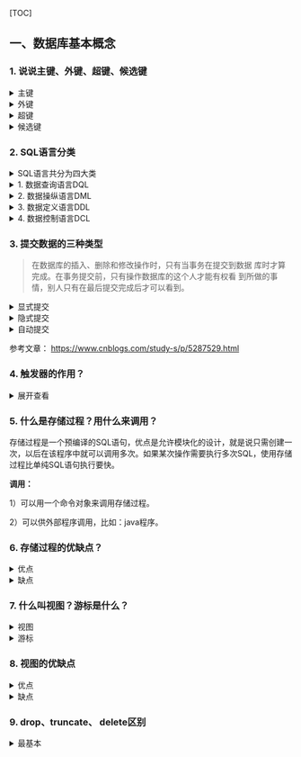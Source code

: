 [TOC]

## 一、数据库基本概念

### 1. 说说主键、外键、超键、候选键

<details>
<summary>主键</summary>
   	<p>
        数据库表中对储存数据对象予以唯一和完整标识的数据列或属性的组合。一个数据列只能有一个主键，且主键的取值不能缺失，即不能为空值（Null）。场景：在学生表中，我们常常将学号设为主键，主键不能为空，而且能唯一标识这个学生
    </p>   
</details>

<details>
<summary>外键</summary>
   	<p>
        在一个表中存在的另一个表的主键称此表的外键。
    </p>   
</details>

<details>
<summary>超键</summary>
   	<p>
        在关系中能<b>唯一标识</b>元组的属性集称为关系模式的超键。一个属性可以为作为一个超键，多个属性组合在一起也可以作为一个超键。超键包含候选键和主键。场景：学号唯一，是一个超键。（姓名，学号）唯一，这也是一个超键
    </p>   
</details>

<details>
<summary>候选键</summary>
   	<p>
        是最小超键，即没有冗余元素的超键。场景：学生表中的(学号,学号）可以确定一个学生，但是一个身份证号就能确定这个学生了，所以(学号,学号）不是候选键
    </p>   
</details>


### 2. SQL语言分类

<details>
<summary>SQL语言共分为四大类</summary>
   	<li>数据查询语言DQL</li>
    <li>数据操纵语言DML</li>
    <li>数据定义语言DDL</li>
    <li>数据控制语言DCL。</li>
</details>

<details>
<summary>1. 数据查询语言DQL</summary>
   	<p>数据查询语言DQL基本结构是由SELECT子句，FROM子句，WHERE子句组成的查询块：</p>
    <li>SELECT</li>
    <li>FROM</li>
    <li>WHERE</li>
</details>

<details>
<summary>2. 数据操纵语言DML</summary>
   	<p>
        数据操纵语言DML主要有三种形式：
    </p>
    <li>插入：INSERT</li>
    <li>更新：UPDATE</li>
    <li>删除：DELETE</li>
</details>

<details>
<summary>3. 数据定义语言DDL</summary>
   	<p>
        数据定义语言DDL用来创建数据库中的各种对象-----表、视图、索引、同义词、聚簇等如：
    </p>
    <li>CREATE TABLE/VIEW/INDEX/SYN/CLUSTER</li>
    <li>----------表---视图---索引---同义词---簇</li>
    <li>DDL操作是隐性提交的！不能rollback</li>
</details>

<details>
<summary>4. 数据控制语言DCL</summary>
   	<p>数据控制语言DCL用来授予或回收访问数据库的某种特权，并控制数据库操纵事务发生的时间及效果，对数据库实行监视等。如：</p>
    <li>GRANT：授权。</li>
    <li>ROLLBACK [WORK] TO [SAVEPOINT]：回退到某一点。回滚---ROLLBACK；回滚命令使数据库状态回到上次最后提交的状态。其格式为：
SQL>ROLLBACK;</li>
    <li>COMMIT [WORK]：提交。</li>
</details>





### 3. 提交数据的三种类型

> 在数据库的插入、删除和修改操作时，只有当事务在提交到数据
> 库时才算完成。在事务提交前，只有操作数据库的这个人才能有权看
> 到所做的事情，别人只有在最后提交完成后才可以看到。

<details>
<summary>显式提交</summary>
   	<p>
        用COMMIT命令直接完成的提交为显式提交。其格式为：
SQL>COMMIT；
    </p>
</details>

<details>
<summary>隐式提交</summary>
   	<p>
        用SQL命令间接完成的提交为隐式提交。这些命令是：
    </p>
    <p>
		ALTER，AUDIT，COMMENT，CONNECT，CREATE，DISCONNECT，DROP，
EXIT，GRANT，NOAUDIT，QUIT，REVOKE，RENAME。
    </p>
</details>
<details>
<summary>自动提交</summary>
   	<p>
        若把AUTOCOMMIT设置为ON，则在插入、修改、删除语句执行后，
系统将自动进行提交，这就是自动提交。其格式为：
    </p>
    <p>
		SQL>SET AUTOCOMMIT ON；
    </p>
</details>



参考文章：
<https://www.cnblogs.com/study-s/p/5287529.html>



### 4. 触发器的作用？

<details>
<summary>展开查看</summary>
    <li>触发器是一种特殊的存储过程，主要是通过事件来触发而被执行的。</li>
    <li>它可以强化约束，来维护数据的完整性和一致性，可以跟踪数据库内的操作从而不允许未经许可的更新和变化。</li>
    <li>可以联级运算。如，某表上的触发器上包含对另一个表的数据操作，而该操作又会导致该表触发器被触发。</li>
</details>



### 5. 什么是存储过程？用什么来调用？

存储过程是一个预编译的SQL语句，优点是允许模块化的设计，就是说只需创建一次，以后在该程序中就可以调用多次。如果某次操作需要执行多次SQL，使用存储过程比单纯SQL语句执行要快。

**调用：**

1）可以用一个命令对象来调用存储过程。

2）可以供外部程序调用，比如：java程序。



### 6. 存储过程的优缺点？

<details>
<summary>优点</summary>
   	<li>1）存储过程是预编译过的，执行效率高。</li>  
    <li>2）存储过程的代码直接存放于数据库中，通过存储过程名直接调用，减少网络通讯。</li>
    <li>3）安全性高，执行存储过程需要有一定权限的用户。</li>
    <li>4）存储过程可以重复使用，可减少数据库开发人员的工作量。</li>
</details>

<details>
<summary>缺点</summary>
   	<li>移植性差</li>
</details>





### 7. 什么叫视图？游标是什么？

<details>
<summary>视图</summary>
   	<li>是一种虚拟的表，具有和物理表相同的功能。</li>  
    <li>可以对视图进行增，改，查，操作，视图通常是有一个表或者多个表的行或列的子集。<b>对视图的修改会影响基本表</b>。它使得我们获取数据更容易，相比多表查询。</li>
</details>

<details>
<summary>游标</summary>
   	<li>是对查询出来的结果集作为一个单元来有效的处理。</li>  
    <li>游标可以定在该单元中的特定行，从结果集的当前行检索一行或多行。可以对结果集当前行做修改。</li>
    <li>一般不使用游标，但是需要逐条处理数据的时候，游标显得十分重要。</li>
</details>



### 8. 视图的优缺点

<details>
<summary>优点</summary>
   	<li>1)对数据库的访问，因为视图可以有选择性的选取数据库里的一部分。</li>  
    <li>2)用户通过简单的查询可以从复杂查询中得到结果。</li>
    <li>3)维护数据的独立性，试图可从多个表检索数据。</li>
    <li>4)对于相同的数据可产生不同的视图。</li>
</details>

<details>
<summary>缺点</summary>
   	<li>性能：查询视图时，必须把视图的查询转化成对基本表的查询，如果这个视图是由一个复杂的多表查询所定义，那么，那么就无法更改数据</li>
</details>





### 9. drop、truncate、 delete区别

<details>
<summary>最基本</summary>
    <li>drop直接删掉表。</li>
    <li>truncate删除表中数据，再插入时自增长id又从1开始。</li>
    <li>delete删除表中数据，可以加where字句。</li>

<details>
<summary>drop</summary>
    <li>删除内容和定义，释放空间。（表结构和数据一同删除）</li>
    <li>TRUNCATE TABLE 则一次性地从表中删除所有的数据并不把单独的删除操作记录记入日志保存，删除行是不能恢复的。并且在删除的过程中不会激活与表有关的删除触发器。执行速度快。</li>
    <li>truncate、drop是DLL（data define language),操作立即生效，原数据不放到 rollback segment中，不能回滚。</li>
    <li><code>drop table user;</code></li>

<details>
<summary>truncate</summary>
    <li>删除内容，释放空间，但不删除定义。（表结构还在，数据删除）</li>
    <li>表和索引所占空间。当表被TRUNCATE 后，这个表和索引所占用的空间会恢复到初始大小，而DELETE操作不会减少表或索引所占用的空间。drop语句将表所占用的空间全释放掉。</li>
    <li>truncate、drop是DLL（data define language),操作立即生效，原数据不放到 rollback segment中，不能回滚。</li>
    <li><code>truncate table user;</code></li>
</details>

<details>
<summary>delete</summary>
    <li>删除内容，不删除定义，也不释放空间。</li>
    <li>DELETE语句执行删除的过程是每次从表中删除一行，并且同时将该行的删除操作作为事务记录在日志中保存以便进行进行回滚操作。</li>
    <li>应用范围：TRUNCATE 只能对TABLE；DELETE可以是table和view</li>
    <li>delete语句为DML（data maintain Language),这个操作会被放到 rollback segment中,事务提交后才生效。如果有相应的 tigger,执行的时候将被触发。</li>
    <li>delete删除表中数据，可以加where字句。</li>
    <li><code>delete from user;</code></li>
**三者的执行速度，一般来说：drop > truncate > delete**



### 10. 什么是临时表，临时表什么时候删除?

<details>
<summary>展开查看</summary>
    <li>临时表只在当前连接可见，当关闭连接时，MySQL会自动删除表并释放所有空间。</li>
    <li>因此在不同的连接中可以创建同名的临时表，并且操作属于本连接的临时表。</li>
    <li>创建临时表的语法与创建表语法类似，不同之处是增加关键字TEMPORARY，</li>
</details>

临时表可以手动删除：

```mysql
DROP TEMPORARY TABLE IF EXISTS temp_tb;
```

创建临时表：

```mysql
CREATE TEMPORARY TABLE tmp_table (

NAME VARCHAR (10) NOT NULL,

time date NOT NULL
);

select * from tmp_table;
```





### 11. 非关系型数据库和关系型数据库区别，优势比较?

<details>
<summary>非关系型数据库</summary>
    <li>性能：NOSQL是基于键值对的，可以想象成表中的主键和值的对应关系，而且不需要经过SQL层的解析，所以性能非常高。</li>
    <li>可扩展性：同样也是因为基于键值对，数据之间没有耦合性，所以非常容易水平扩展。</li>
</details>

<details>
<summary>关系型数据库</summary>
    <li>复杂查询：可以用SQL语句方便的在一个表以及多个表之间做非常复杂的数据查询。</li>
    <li>事务支持：使得对于安全性能很高的数据访问要求得以实现。</li>
</details>

<details>
<summary>其他</summary>
    <li>对于这两类数据库，对方的优势就是自己的弱势，反之亦然。</li>
    <li>NOSQL数据库慢慢开始具备SQL数据库的一些复杂查询功能，比如MongoDB。</li>
    <li>对于事务的支持也可以用一些系统级的原子操作来实现例如乐观锁之类的方法来曲线救国，比如Redis set nx。</li>
</details>





### 12. 数据库的范式？

[可以看看知乎的数据库范式回答](<https://www.zhihu.com/question/24696366>)								

<details>
<summary>第一范式</summary>
    <li>(确保每列保持原子性)<b>所有字段值都是不可分解的原子值。</b></li>
    <li>第一范式是最基本的范式。如果数据库表中的所有字段值都是不可分解的原子值，就说明该数据库表满足了第一范式。</li>
    <li>第一范式的合理遵循需要根据系统的实际需求来定。比如某些数据库系统中需要用到“地址”这个属性，本来直接将“地址”属性设计成一个数据库表的字段就行。但是如果系统经常会访问“地址”属性中的“城市”部分，那么就非要将“地址”这个属性重新拆分为省份、城市、详细地址等多个部分进行存储，这样在对地址中某一部分操作的时候将非常方便。这样设计才算满足了数据库的第一范式。</li>
</details>

<details>
<summary>第二范式</summary>
    <li>(确保表中的每列都和主键相关)在一个数据库表中，一个表中只能保存一种数据，不可以把多种数据保存在同一张数据库表中。</li>
    <li><b>2NF在1NF的基础之上，消除了非主属性对于码的部分函数依赖</b></li>
    <li>第二范式在第一范式的基础之上更进一层。第二范式需要确保数据库表中的每一列都和主键相关，而不能只与主键的某一部分相关（主要针对联合主键而言）。</li>
    <li>也就是说在一个数据库表中，一个表中只能保存一种数据，不可以把多种数据保存在同一张数据库表中。</li>
    <li>比如要设计一个订单信息表，因为订单中可能会有多种商品，所以要将订单编号和商品编号作为数据库表的联合主键。</li>
</details>
<details>
<summary>第三范式</summary>
    <li>(确保每列都和主键列直接相关,而不是间接相关) 数据表中的每一列数据都和主键直接相关，而不能间接相关。</li>
    <li>第三范式需要确保数据表中的每一列数据都和主键直接相关，而不能间接相关。</li>
    <li>比如在设计一个订单数据表的时候，可以将客户编号作为一个外键和订单表建立相应的关系。而不可以在订单表中添加关于客户其它信息（比如姓名、所属公司等）的字段</li>
</details>

<details>
<summary>BC范式</summary>
    <li>符合3NF，并且，主属性不依赖于主属性。</li>
    <li>若关系模式属于第二范式，且每个属性都不传递依赖于键码，则R属于BC范式。</li>
    <li>通常BC范式的条件有多种等价的表述：每个非平凡依赖的左边必须包含键码；每个决定因素必须包含键码。</li>
    <li>BC范式既检查非主属性，又检查主属性。当只检查非主属性时，就成了第三范式。满足BC范式的关系都必然满足第三范式。</li>
    <li>还可以这么说：若一个关系达到了第三范式，并且它只有一个候选码，或者它的每个候选码都是单属性，则该关系自然达到BC范式。</li>
    <li>一般，一个数据库设计符合3NF或BCNF就可以了。</li>
</details>

<details>
<summary>第四范式</summary>
    <li>符合3NF，并且，主属性不依赖于主属性。</li>
    <li>要求把同一表内的多对多关系删除。</li>
</details>

<details>
<summary>第五范式</summary>
    <li>从最终结构重新建立原始结构。</li>
    <li>要求把同一表内的多对多关系删除。</li>
</details>



### 13. 什么是 内连接、外连接、交叉连接、笛卡尔积等?

<details>
<summary>内连接</summary>
    <li>从只连接匹配的行</li>
</details>

![内连接](https://s1.ax1x.com/2020/03/30/GupgfA.png)

<details>
<summary>左外连接</summary>
    <li>包含左边表的全部行（不管右边的表中是否存在与它们匹配的行），以及右边表中全部匹配的行</li>
</details>

![](https://s1.ax1x.com/2020/03/30/GupDeO.png)



<details>
<summary>右外连接</summary>
    <li>包含右边表的全部行（不管左边的表中是否存在与它们匹配的行），以及左边表中全部匹配的行</li>
</details>

![](https://s1.ax1x.com/2020/03/30/GupHYj.png)

例如1：
SELECT a.*,b.* FROM luntan LEFT JOIN usertable as b ON a.username=b.username

例如2：
SELECT a.*,b.* FROM city as a FULL OUTER JOIN user as b ON a.username=b.username

<details>
<summary>全外连接</summary>
    <li>包含左、右两个表的全部行，不管另外一边的表中是否存在与它们匹配的行。</li>
</details>

![](https://s1.ax1x.com/2020/03/30/Gu99k4.png)



<details>
<summary>交叉连接</summary>
    <li>生成笛卡尔积－它不使用任何匹配或者选取条件，而是直接将一个数据源中的每个行与另一个数据源的每个行都一一匹配</li>
</details>

例如：
SELECT type,pub_name FROM titles CROSS JOIN publishers ORDER BY type



注意：

很多公司都只是考察是否知道其概念，但是也有很多公司需要不仅仅知道概念，还需要动手写sql,一般都是简单的连接查询，具体关于连接查询的sql练习，参见以下链接：

[牛客网数据库SQL实战](https://www.nowcoder.com/ta/sql)



### 14. varchar和char的使用场景?

<details>
<summary>展开查看</summary>
    <li>1. char的长度是不可变的，而varchar的长度是可变的。</li>
    <p>
        定义一个char[10]和varchar[10]。如果存进去的是‘csdn’,那么char所占的长度依然为10，除了字符‘csdn’外，后面跟六个空格，varchar就立马把长度变为4了，取数据的时候，char类型的要用trim()去掉多余的空格，而varchar是不需要的。
    </p>
    <li>2. char的存取数度还是要比varchar要快得多，因为其长度固定，方便程序的存储与查找。</li>
    <p>
        char也为此付出的是空间的代价，因为其长度固定，所以难免会有多余的空格占位符占据空间，可谓是以空间换取时间效率。varchar是以空间效率为首位。
    </p>
    <li>3. char的存储方式是：对英文字符（ASCII）占用1个字节，对一个汉字占用两个字节。</li>
    <p>
        varchar的存储方式是：对每个英文字符占用2个字节，汉字也占用2个字节。
    </p>
    <li>4. 两者的存储数据都非unicode的字符数据。</li>
</details>





### 15. like % 和 _ 的区别

- 通配符的分类:

1. **%百分号通配符:**表示任何字符出现任意次数(可以是0次).

2. **_下划线通配符:**表示只能匹配单个字符,不能多也不能少,就是一个字符.

3. **like操作符:** LIKE作用是指示mysql后面的搜索模式是利用通配符而不是直接相等匹配进行比较.

**注意:** 如果在使用like操作符时,后面的没有使用通用匹配符效果是和=一致的,
```mysql
SELECT * FROM products WHERE products.prod_name like '1000';
```
只能匹配的结果为1000,而不能匹配像JetPack 1000这样的结果.

* % 通配符使用: 

1. 匹配以"Li"开头的记录:(包括记录"Li") :
 ```mysql
SELECT *FROM products WHERE products.prod_name like 'Li%';
 ```
2. 匹配包含"Li"的记录(包括记录"Li") :
```mysql
SELECT* FROM products WHERE products.prod_name like '%Li%';
```
3. 匹配以"Li"结尾的记录(包括记录"Li",不包括记录"Li ",也就是Li后面有空格的记录,这里需要注意) :
```mysql
SELECT * FROM products WHERE products.prod_name like '%Li';
```

* _ 通配符使用: 

```mysql
SELECT FROM products WHERE products.prod_name like '_Li'; 
```
匹配结果为: 像`"xLi"`这样记录.
```mysql
SELECT FROM products WHERE products.prod_name like 'Li**'; 
```
匹配结果为: 像"Lixx"这样的记录.(一个下划线只能匹配一个字符,不能多也不能少)

**注意事项:**

- 注意大小写,在使用模糊匹配时,也就是匹配文本时,mysql是可能区分大小的,也可能是不区分大小写的,这个结果是取决于用户对MySQL的配置方式.如果是区分大小写,那么像`liyue`这样记录是不能被`"Li__"`这样的匹配条件匹配的.
- 注意尾部空格,`"%Li"`是不能匹配`"Li "`这样的记录的.
- 注意NULL,%通配符可以匹配任意字符,但是不能匹配NULL,也就是说
  `SELECT * FROM products WHERE products.prod_name like '%;`
  是匹配不到`products.prod_name`为NULL的的记录.


正如所见， MySQL的通配符很有用。但这种功能是有代价的：通配符搜索的处理一般要比前面讨论的其他搜索所花时间更长。使用通配符时要注意的事情：
1. 不要过度使用通配符。如果其他操作符能达到相同的目的，应该 使用其他操作符。
2. 在确实需要使用通配符时，除非绝对有必要，否则不要把它们用 在搜索模式的开始处。把通配符置于搜索模式的开始处，搜索起 来是最慢的。
3. 仔细注意通配符的位置。如果放错地方，可能不会返回想要的数.





### 16. count(\*)、count(1)、count(column_name)的区别

<details>
<summary>展开查看</summary>
    <li>count(*)对行的数目进行计算,包含NULL</li>
    <li>count(column_name)对特定的列的值具有的行数进行计算,不包含NULL值。</li>
    <li>count(1)与count（*）执行结果一致，不会忽略列值为NULL的情况； </li>
</details>


### 17. E-R模型

#### 定义

> E-R模型即实体-关系数据模型，用于数据库设计
>
> 用简单的E-R图反映了现实世界中存在的事物或数据以及他们之间的关系

* 实体

  1. 描述客观事务的概念
  2. 表示方法：矩形框
  3. 示例：一个人、一本书、一杯咖啡、一个学生

* 属性

  1. 实体具有的某种特性

  2. 表示方法：椭圆形

  3. 示例：

     学生属性：学号、姓名、年龄、性别、专业...

     感受属性：悲伤、喜悦、刺激、愤怒...

#### 关系

1. 实体之间的关系

2. 一对一关联（1：1）：老公对老婆

   A中的一个实体，B中只能有一个实体与其发生关联

   B中的一个实体，A中只能有一个实体与其发生关联

3. 一对多关联（1：n）：父亲对孩子

   A中的一个实体，B中有多个实体与其发生关联

   B中的一个实体，A中只能有一个实体与其发生关联

4. 多对多关联（m：n）：兄弟姐妹对兄弟姐妹、学生对课程

   A中的一个实体，B中有多个实体与其发生关联

   B中的一个实体，A中有多个实体与其发生关联

#### E-R图

**矩形框代表实体,菱形框代表关系,椭圆形代表属性**







### 18. 数据库建表要考虑什么

1. 给表建立主键，看到好多表没主键，这在查询和索引定义上将有一定的影响
2. 表中数据类型。使用varchar，代替char
3. 避免表字段运行为null
4. 如何建立索引
5. 大数据字段最好剥离出单独的表，以便影响性能



### 19. 什么是视图？什么是游标？

* 视图是一种虚拟的表，通常是有一个表或者多个表的行或列的子集，具有和物理表相同的功能
* 游标是对查询出来的结果集作为一个单元来有效的处理。一般不使用游标，但是需要逐条处理数据的时候，游标显得十分重要。






## 二、事务

###  1. 什么是事务（概念）？

<details>
<summary>展开查看</summary>
    <p>
        事务（Transaction）是一个操作序列，不可分割的工作单位，以BEGIN TRANSACTION开始，以ROLLBACK/COMMIT结束
    </p>
</details>



### 2. 事务的四大特性

<details>
<summary>展开查看</summary>
    <li>原子性（Atomicity）：逻辑上是不可分割的操作单元，事务的所有操作<b>要么全部提交成功，要么全部失败回滚</b>（用回滚日志实现，反向执行日志中的操作）；</li>
    <li>一致性（Consistency）：事务的执行必须使数据库保持一致性状态。在一致性状态下，所有事务对一个数据的读取结果都是相同的；场景：比如A向B转账，不可能A扣了钱，B却没收到。</li>
    <li>隔离性（Isolation）：一个事务所做的修改在最终提交以前，对其它事务是不可见的（并发执行的事务之间不能相互影响）；场景：A正在从一张银行卡中取钱，在A取钱的过程结束前，B不能向这张卡转账。</li>
    <li>持久性（Durability）：一旦事务提交成功，对数据的修改是永久性的。即便是在数据库系统遇到故障的情况下也不会丢失提交事务的操作。</li>
</details>



### 3. 会出现哪些并发一致性问题？

> 从理论上来说, 事务应该彼此完全隔离, 以避免并发事务所导致的问题，然而, 那样会对性能产生极大的影响, 因为事务必须按顺序运行， 在实际开发中, 为了提升性能, 事务会以较低的隔离级别运行， 事务的隔离级别可以通过隔离事务属性指定。

<details>
<summary>展开查看</summary>
    <li>丢失修改：一个事务对数据进行了修改，在事务提交之前，另一个事务对同一个数据进行了修改，覆盖了之前的修改；例如：事务1读取某表中的数据A=20，事务2也读取A=20，事务1修改A=A-1，事务2也修改A=A-1，最终结果A=19，事务1的修改被丢失。</li>
    <li>脏读（Dirty Read）：一个事务读取了被另一个事务修改、但未提交（进行了回滚）的数据，另外一个事务读到的这个数据是“脏数据”，依据“脏数据”所做的操作可能是不正确的，造成两个事务得到的数据不一致；</li>
    <li>不可重复读（Nonrepeatable Read）：在⼀个事务A中多次操作数据， 在事务操作过程中(未最终提交)，事务B才做了处理， 并且该值发生了改变， 这时候就会导致A在事务操作的时候， 发现数据与第⼀次不⼀样了。 <b>（你读取过的数据，再次读取出来发现值不一样了。）</b>就是不可重复读。
此情况仅会发⽣在： 读未提交、 读提交的隔离级别.</li>
    <li>幻读（Phantom Read）：它发生在一个事务（T1）读取了几行数据，接着另一个并发事务（T2）插入了一些数据时。在随后的查询中，第一个事务（T1）就会发现多了一些原本不存在的记录，就好像发生了幻觉一样。<b>（同样的条件，第1次和第2次读出来的记录数不一样。）</b></li>
    <li>注意：不可重复读的和幻读很容易混淆，不可重复读侧重于修改，幻读侧重于新增或删除。解决不可重复读的问题只需锁住满足条件的行，解决幻读需要锁表。</li>
</details>




### 4. 数据库的四种隔离级别

<details>
<summary>展开查看</summary>
    <li>读未提交（Read Uncommited）：⼀个事务还没提交时， 它做的变更就能被别的事务看到。<b>会导致脏读、不可重复读、幻读</b>；</li>
    <li>读提交（Read Commited）：⼀个事务提交之后， 它做的变更才会被其他事务看到。<b>可避免脏读问题</b>；</li>
    <li>可重复读（Repeatable Read）：可以确保同一个事务在多次读取同样的数据时得到相同的结果。（MySQL的默认隔离级别）。<b>可避免不可重复读</b>；</li>
    <li>可串行化（Serializable）：强制事务串行执行， “写”会加“写锁”， “读”会加“读锁”。 使之不可能相互冲突，从而<b>解决幻读问题</b>。可能导致大量的超时现象和锁竞争，实际很少使用。</li>
</details>

<details>
<summary>简单理解</summary>
    <li>读未提交（Read Uncommited）：别⼈改数据的事务尚未提交， 我在我的事务中也能读到。</li>
    <li>读提交（Read Commited）：别⼈改数据的事务已经提交， 我在我的事务中才能读到。</li>
    <li>可重复读（Repeatable Read）：别⼈改数据的事务已经提交， 我在我的事务中也不去读。</li>
    <li>我的事务尚未提交， 别人就别想改数据。</li>
    <li>这4种隔离级别， 并行性能依次降低， 安全性依次提高。</li>
</details>


### 5. MySQL默认是哪个隔离级别?

<details>
<summary>展开查看</summary>
    <li>MySQL默认的事务隔离级别为repeatable-read</li>
    <li>MySQL 支持 4 中事务隔离级别.</li>
    <li>事务的隔离级别要得到底层数据库引擎的支持, 而不是应用程序或者框架的支持.</li>
    <li>MySQL中默认事务隔离级别是“可重复读”时并不会锁住读取到的行</li>
    <li>事务隔离级别：未提交读时，写数据只会锁住相应的行。</li>
	<li>事务隔离级别为：可重复读时，写数据会锁住整张表。</li>
	<li>事务隔离级别为：串行化时，读写数据都会锁住整张表。</li>
    <li>隔离级别越高，越能保证数据的完整性和一致性，但是对并发性能的影响也越大，鱼和熊掌不可兼得啊。对于多数应用程序，可以<b>优先考虑把数据库系统的隔离级别设为Read Committed，它能够避免脏读取，而且具有较好的并发性能。</b>尽管它会导致不可重复读、幻读这些并发问题，在可能出现这类问题的个别场合，可以由应用程序采用悲观锁或乐观锁来控制。</li>
</details>



### 6. 什么是嵌套事务？

<details>
<summary>展开查看</summary>
    <li>嵌套是子事务套在父事务中执行，<b>子事务是父事务的一部分</b>，在进入子事务之前，父事务建立一个回滚点，叫save point，然后执行子事务，这个子事务的执行也算是父事务的一部分，然后子事务执行结束，父事务继续执行。重点就在于那个save point。</li>
</details>

<details>
<summary>如果子事务回滚，会发生什么？</summary>
    <li>父事务会回滚到进入子事务前建立的save point，然后尝试其他的事务或者其他的业务逻辑，父事务之前的操作不会受到影响，更不会自动回滚。</li>
</details>

<details>
<summary>如果父事务回滚，会发生什么？</summary>
    <li>父事务回滚，子事务也会跟着回滚！为什么呢，因为父事务结束之前，子事务是不会提交的，我们说子事务是父事务的一部分，正是这个道理。</li>
</details>

<details>
<summary>事务的提交，是什么情况？</summary>
    <li>是父事务先提交，然后子事务提交，还是子事务先提交，父事务再提交？答案是第二种情况，还是那句话，子事务是父事务的一部分，由父事务统一提交</li>
</details>







## 三、数据库锁

### 1. MySQL三种锁的级别

<details>
<summary>展开查看</summary>
    <li>表级锁：开销小，加锁快；不会出现死锁；锁定粒度大，发生锁冲突的概率最高,并发度最低。</li>
    <li>行级锁：开销大，加锁慢；会出现死锁；锁定粒度最小，发生锁冲突的概率最低,并发度也最高。</li>
    <li>页面锁：开销和加锁时间界于表锁和行锁之间；会出现死锁；锁定粒度界于表锁和行锁之间，并发度一般</li>
</details>




### 2. 什么是乐观锁和悲观锁？

<details>
<summary>展开查看</summary>
    <li>悲观锁：认为数据随时会被修改（被害妄想症），因此<b>每次读取数据之前都会上锁，防止其它事务读取或修改数据</b>（共享资源每次只给一个线程使用，其它线程阻塞，用完后再把资源转让给其它线程）；应用于数据更新比较频繁的场景；传统的关系型数据库里边就用到了很多这种锁机制，比如行锁，表锁等，读锁，写锁等，都是在做操作之前先上锁。</li>
    <li>乐观锁：总是假设最好的情况，每次去拿数据的时候都认为别人不会修改（天真），<b>操作数据时不会上锁</b>，但是<b>更新时会判断在此期间有没有别的事务更新这个数据，若被更新过，则失败重试</b>；适用于读多写少的场景。</li>
    <ol>
        乐观锁的实现方式有：
        <li>版本号机制：加一个版本号或者时间戳字段，每次数据更新时同时更新这个字段；</li>
    	<li>CAS算法：compare and swap（比较与交换），是一种有名的无锁算法。<b>先读取想要更新的字段或者所有字段，更新的时候比较一下，只有字段没有变化才进行更新。</b>一般情况下是一个自旋操作，即不断的重试</li>
    </ol>
</details>



### 3. 常见的封锁类型？

<details>
<summary>展开查看</summary>
    <ul>1. 排它锁（Exclusive Lock）/ X锁
        <li>事务对数据加上X锁时，只允许此事务读取和修改此数据，并且其它事务不能对该数据加任何锁；</li>
    </ul>
    <ul>2. 共享锁（Shared Lock）/ S锁
        <li>加了S锁后，该事务只能对数据进行读取而不能修改，并且其它事务只能加S锁，不能加X锁</li>
        <li>场景：相当于对于同一把门，它拥有多个钥匙一样。</li>
        <li>在执行语句后面加上lock in share mode就代表对某些资源加上共享锁了。</li>
    </ul>
    <ul>3. 意向锁（Intention Locks）：
    <li>一个事务在获得某个数据行对象的 S 锁之前，必须先获得整个表的 IS 锁或更强的锁；</li>
        <li>一个事务在获得某个数据行对象的 X 锁之前，必须先获得整个表的 IX 锁；</li>
        <li>IS/IX 锁之间都是兼容的；</li>
        <li>好处：如果一个事务想要对整个表加X锁，就需要先检测是否有其它事务对该表或者该表中的某一行加了锁，这种检测非常耗时。有了意向锁之后，只需要检测整个表是否存在IX/IS/X/S锁就行了</li>
    </ul>
</details>

锁的作用：用于管理对共享资源的并发访问，保证数据库的完整性和一致性

<details>
<summary>封锁粒度的概念</summary>
    <p>MySQL 中提供了两种封锁粒度：行级锁以及表级锁。（行级锁的封锁粒度小）</p>
    <p>
        表级锁：开销小，加锁快；不会出现死锁；锁定粒度大，发生锁冲突的概率最高,并发度最低。
    <p>
        行级锁：开销大，加锁慢；会出现死锁；锁定粒度最小，发生锁冲突的概率最低,并发度也最高。
    </p>
    </p>
    <p>
        封锁粒度小：
        <li>好处：锁定的数据量越少，发生锁争用的可能就越小，系统的并发程度就越高；</li>
        <li>坏处：系统开销大（加锁、释放锁、检查锁的状态都需要消耗资源）</li>
    </p>
</details>

<details>
<summary>MySQL加锁</summary>
    <pre>
    <code>SELECT ... LOCK In SHARE MODE;
     SELECT ... FOR UPDATE;</code>
    </pre>
</details>



### 4. 什么是三级封锁协议？

<details>
<summary>展开查看</summary>
    <ul>
        一级封锁协议
        <li>事务在修改数据之前必须先对其加X锁，直到事务结束才释放。可以解决丢失修改问题（两个事务不能同时对一个数据加X锁，避免了修改被覆盖）；</li>
        <li> 一级封锁协议可以防止丢失修改，并保证事务T是可恢复的。使用一级封锁协议可以解决丢失修改问题。</li>
        <li>在一级封锁协议中，如果仅仅是读数据不对其进行修改，是不需要加锁的，它不能保证可重复读和不读“脏”数据。</li>
    </ul>
    <ul>
        二级封锁协议
        <li>在一级的基础上，事务在读取数据之前必须先加S锁，<b>读完后释放S锁。</b>可以解决脏读问题（如果已经有事务在修改数据，就意味着已经加了X锁，此时想要读取数据的事务并不能加S锁，也就无法进行读取，避免了读取脏数据）；</li>
        <li>二级封锁协议除防止了丢失修改，还可以进一步防止读“脏”数据。但在二级封锁协议中，由于读完数据后即可释放S锁，所以它不能保证可重复读。</li>
    </ul>
    <ul>三级封锁协议
        <li>在二级的基础上，事务在读取数据之前必须先加S锁，<b>直到事务结束才能释放</b>。</li>
    <li>可以解决不可重复读问题（避免了在事务结束前其它事务对数据加X锁进行修改，保证了事务期间数据不会被其它事务更新）</li>
    <li>上述三级协议的主要区别在于什么操作需要申请封锁，以及何时释放。</li>
    </ul>
</details>




### 5. 什么是两段锁协议？

<https://www.cnblogs.com/mysql-hang/articles/11027685.html>

<details>
<summary>展开查看</summary>
    <li>事务必须严格分为两个阶段对数据进行加锁和解锁的操作，第一阶段加锁，第二阶段解锁。也就是说一个事务中一旦释放了锁，就不能再申请新锁了。</li>
    <li>可串行化调度是指，通过并发控制，使得并发执行的事务结果与某个串行执行的事务结果相同。事务遵循两段锁协议是保证可串行化调度的充分条件。</li>
</details>
> 传统RDBMS加锁的一个原则，就是2PL (二阶段锁)：Two-Phase Locking。相对而言，2PL比较容易理解，说的是锁操作分为两个阶段：加锁阶段与解锁阶段，并且保证加锁阶段与解锁阶段不相交。下面，仍旧以MySQL为例，来简单看看2PL在MySQL中的实现。

![img](https://images2015.cnblogs.com/blog/569491/201605/569491-20160531125643852-1513515378.jpg)

从上图可以看出，2PL就是将加锁/解锁分为两个完全不相交的阶段。加锁阶段：只加锁，不放锁。解锁阶段：只放锁，不加锁。



### 6. 什么是死锁？

<details>
<summary>展开查看</summary>
    <li>是指两个或两个以上的进程在执行过程中。因争夺资源而造成的一种互相等待的现象,若无外力作用,它们都将无法推进下去。此时称系统处于死锁状态或系统产生了死锁,这些永远在互相等待的进程称为死锁进程。</li>
    <li>表级锁不会产生死锁.所以解决死锁主要还是针对于最常用的InnoDB。</li>
    <li>死锁的关键在于：两个(或以上)的Session加锁的顺序不一致。那么对应的解决死锁问题的关键就是：让不同的session加锁有次序。</li>
</details>



### 7. 死锁怎么解决?

<details>
<summary>展开查看</summary>
    <ol>
        解决方法：
        <li>查出的线程杀死 kill SELECT trx_MySQL_thread_id FROM information_schema.INNODB_TRX;</li>
        <li>设置锁的超时时间:Innodb 行锁的等待时间，单位秒。可在会话级别设置，RDS 实例该参数的默认值为 50（秒）。生产环境不推荐使用过大的 innodb_lock_wait_timeout参数值该参数支持在会话级别修改，方便应用在会话级别单独设置某些特殊操作的行锁等待超时时间，如下：set innodb_lock_wait_timeout=1000; —设置当前会话 Innodb 行锁等待超时时间，单位秒。</li>
        <li>指定获取锁的顺序</li>
    </ol>
</details>


### 8. mysql共享锁与排他锁

<https://blog.csdn.net/localhost01/article/details/78720727?depth_1-utm_source=distribute.pc_relevant.none-task&utm_source=distribute.pc_relevant.none-task>

> 共享锁与排他锁是行级锁

* 共享锁又称为读锁，简称S锁，顾名思义，共享锁就是多个事务对于同一数据可以共享一把锁，都能访问到数据，但是**只能读不能修改**。

* 排他锁又称为写锁，简称X锁，顾名思义，排他锁就是不能与其他所并存，如**一个事务获取了一个数据行的排他锁，其他事务就不能再获取该行的其他锁**，包括共享锁和排他锁，但是**获取排他锁的事务是可以对数据就行读取和修改**。

* mysql InnoDB引擎默认的修改数据语句，**update,delete,insert都会自动给涉及到的数据加上排他锁**，select语句默认不会加任何锁类型，如果**加排他锁可以使用select ...for update语句**，**加共享锁可以使用select ... lock in share mode语句**。所以加过排他锁的数据行在其他事务种是不能修改数据的，也不能通过for update和lock in share mode锁的方式查询数据，但可以直接通过select ...from...查询数据，因为普通查询没有任何锁机制。



### 9. 知道mysql中的锁吗，说一下表锁，行锁，如何上锁(for update)，举个例子在什么时候事务会进入阻塞状态

<details>
<summary>展开查看</summary>
    <li>表级锁：开销小，加锁快；不会出现死锁；锁定粒度大，发生锁冲突的概率最高,并发度最低。</li>
    <li>行级锁：开销大，加锁慢；会出现死锁；锁定粒度最小，发生锁冲突的概率最低,并发度也最高。</li>
</details>


### 10. 行锁的三种算法，以及解决的问题

<https://www.pianshen.com/article/626135269/>

> InnoDB这种行锁实现特点意味着，只有通过索引条件检索条件数据，InnoDB才使用行锁，否则InnoDB将使用表锁。

<details>
<summary>展开查看</summary>
    <ul>行锁的三种算法:
    </ul>
    <li>Record锁：单个行记录上的范围</li>
    <li>gap锁：间隙锁，锁定一个范围，但不包含记录本身</li>
    <li>next-key锁：Gap Lock + Record Lock，锁定一个范围，并且锁定记录本身</li>
</details>

<details>
<summary>记录锁 Record Locks</summary>
    <li>Record Lock是对索引项加锁。记录锁有两种模式，S模式和X模式。</li>
    <li>记录锁始终只锁定索引。</li>
    <li>即使表没有建立索引，InnoDB也会创建一个隐藏的聚簇索引(隐藏的递增主键索引)，并使用此索引进行记录锁定。</li>
</details>


<details>
<summary>间隙锁 Gap Locks</summary>
    <li>间隙锁作用在索引记录之间的间隔，又或者作用在第一个索引之前，最后一个索引之后的间隙。不包括索引本身。</li>
    <li>例如，SELECT c1 FROM t WHERE c1 BETWEEN 10 and 20 FOR UPDATE;这条语句阻止其他事务插入10和20之间的数字，无论这个数字是否存在。
间隙可以跨越0个，单个或多个索引值。</li>
    <li>InnoDB中的间隙锁的唯一目的是防止其他事务插入间隙。</li>
    <li>如果事务隔离级别改为RC，则间隙锁会被禁用。</li>
</details>
<details>
<summary>Next-key锁</summary>
    <li>Next-key锁实际上是Record锁和gap锁的组合。</li>
    <li>Next-key锁是在下一个索引记录本身和索引之前的gap加上S锁或是X锁(如果是读就加上S锁（共享锁），如果是写就加X锁（排他锁）)。</li>
    <li>InnoDB使用next-key锁对索引进行扫描和搜索，这样就读取不到幻象行，避免了幻读的发生。</li>
    <li>当查询的索引是唯一索引时，Next-key lock会进行优化，降级为Record Lock，此时Next-key lock仅仅作用在索引本身，而不会作用于gap和下一个索引上。</li>
    <li>例如一个索引有10,11,13,20这4个值，那么该索引可能被Next-Key Locking的范围为：
(- &，10]
(10,11]
(13,20]
(20,+ &)</li>
</details>

* **InnoDB这种行锁的实现特点意味着，如果不通过索引条件检索数据，那么InnoDB将对表中的所有记录加锁，实际效果跟锁表一样。**
* 采用Next-Key Lock的锁定技术称为Next-Key Locking。这种设计的**目的是为了解决幻读**（Phantom Problem）。利用这种锁定技术，锁定的不是单个值，而是一个范围。



### 11. 实现一个读写锁

<https://blog.csdn.net/u014316026/article/details/78726459>

* 读锁（共享锁）是读取操作创建的锁。**其他用户可以并发读取数据，但任何事务都不能对数据进行修改**（获取数据上的排他锁），直到已释放所有共享锁。
  如果事务T对数据A加上共享锁后，则其他事务只能对A再加共享锁，不能加排他锁。获准共享锁的事务只能读数据，不能修改数据。
* 写锁（排他锁）如果事务T对数据A加上排他锁后，则其他事务不能再对A加任任何类型的封锁。获准排他锁的事务**既能读数据，又能修改数据**。
* 事务可以通过以下语句给sql加共享锁和排他锁：
  * 共享锁：select …… lock in share mode;
  * 排他锁：select …… for update;

共享锁：

![è¿éåå¾çæè¿°](https://img-blog.csdn.net/20171205225431141?watermark/2/text/aHR0cDovL2Jsb2cuY3Nkbi5uZXQvdTAxNDMxNjAyNg==/font/5a6L5L2T/fontsize/400/fill/I0JBQkFCMA==/dissolve/70/gravity/SouthEast)

排他锁：

![è¿éåå¾çæè¿°](https://img-blog.csdn.net/20171205225402159?watermark/2/text/aHR0cDovL2Jsb2cuY3Nkbi5uZXQvdTAxNDMxNjAyNg==/font/5a6L5L2T/fontsize/400/fill/I0JBQkFCMA==/dissolve/70/gravity/SouthEast)







## 四、索引

### 1. 什么是索引？

<details>
<summary>展开查看</summary>
    <li>数据库索引，是数据库管理系统中一个排序的数据结构，索引的实现通常使用B树及其变种B+树。</li>
    <li>在数据之外，数据库系统还维护着满足特定查找算法的数据结构，这些数据结构以某种方式引用（指向）数据，这样就可以在这些数据结构上实现高级查找算法。这种数据结构，就是索引。</li>
</details>


### 2.  索引的作用？

<details>
<summary>展开查看</summary>
    <li>协助快速查询、更新数据库表中数据。</li>
    <ul>为表设置索引要付出代价的：
        <li>一是增加了数据库的存储空间</li>
        <li>二是在插入和修改数据时要花费较多的时间(因为索引也要随之变动)。</li>
    </ul>
</details>





### 3. 索引的优点缺点是什么？

<details>
<summary>优点</summary>
    <ol>创建索引可以大大<b>提高系统的性能</b>（优点）：
        <li>通过创建唯一性索引，可以保证数据库表中每一行数据的唯一性。</li>
        <li>可以大大<b>加快数据的检索速度</b>，这也是创建索引的最主要的原因。</li>
        <li>可以加速表和表之间的连接，特别是在实现数据的参考完整性方面特别有意义。</li>
        <li>在使用分组和排序子句进行数据检索时，同样可以显著减少查询中分组和排序的时间。</li>
        <li>通过使用索引，可以在查询的过程中，使用优化隐藏器，提高系统的性能。</li>
    </ol>
</details>
<details>
<summary>缺点</summary>
    <ol>增加索引也有许多不利的方面(缺点)：
        <li>创建索引和维护索引要耗费时间，这种时间随着数据量的增加而增加。</li>
        <li><b>索引需要占物理空间</b>，除了数据表占数据空间之外，每一个索引还要占一定的物理空间，如果要建立聚簇索引，那么需要的空间就会更大。</li>
        <li>当对表中的数据进行增加、删除和修改的时候，索引也要动态的维护，这样就降低了数据的维护速度。</li>
    </ol>
</details>




### 4. 使用B树和B+树的比较

<details>
<summary>展开查看</summary>
    <ul>InnoDB的索引使用的是B+树实现，B+树对比B树的好处：
    	<li>IO次数少：B+树的中间结点只存放索引，数据都存在叶结点中，因此中间结点可以存更多的数据，让索引树更加矮胖；</li>
        <li>范围查询效率更高：B树需要中序遍历整个树，只B+树需要遍历叶结点中的链表；</li>
        <li>查询效率更加稳定：每次查询都需要从根结点到叶结点，路径长度相同，所以每次查询的效率都差不多</li>
    </ul>
</details>


### 5. 使用B树索引和哈希索引的比较

[哈希索引](<https://www.cnblogs.com/igoodful/p/9361500.html>)

<details>
<summary>展开查看</summary>
    <p>
        哈希索引能以 O(1) 时间进行查找，但是只支持精确查找，无法用于部分查找和范围查找，无法用于排序与分组；
    </p>
    <p>
        B树索引支持大于小于等于查找，范围查找。哈希索引遇到大量哈希值相等的情况后查找效率会降低。哈希索引不支持数据的排序。
    </p>
    <p>
        B+树索引需要从根节点到枝节点，最后才能访问到页节点这样多次的IO访问;
    </p>
</details>



### 6. 为什么不使用Hash索引而使用B+树索引？

<details>
<summary>展开查看</summary>
    <li>Hash索引仅仅能满足"=","IN"和""查询，<b>不能使用范围查询,因为经过相应的Hash算法处理之后的Hash值的大小关系，并不能保证和Hash运算前完全一样；</b></li>
    <li>Hash索引无法被用来避免数据的排序操作，因为Hash值的大小关系并不一定和Hash运算前的键值完全一样；</li>
    <li><b>Hash索引不能利用部分索引键查询</b>，对于组合索引，Hash索引在计算Hash值的时候是组合索引键合并后再一起计算Hash值，而不是单独计算Hash值，所以通过组合索引的前面一个或几个索引键进行查询的时候，Hash索引也无法被利用；</li>
    <li>Hash索引在任何时候都不能避免表扫描，由于不同索引键存在相同Hash值，所以即使取满足某个Hash键值的数据的记录条数，也无法从Hash索引中直接完成查询，还是要回表查询数据；</li>
    <li>Hash索引遇到大量Hash值相等（Hash冲突）的情况后性能并不一定就会比B+树索引高。</li>
    <li><b>哈希索引也<b>不支持多列联合索引的最左匹配规则</b></b></li>
    <li>B+树索引的关键字检索效率比较平均，不像B树那样波动幅度大，在有大量重复键值情况下，哈希索引的效率也是极低的，因为存在所谓的哈希碰撞问题。</li>
</details>




### 7. B树和B+树的区别

<details>
<summary>展开查看</summary>
    <li>1. B树，每个节点都存储key和data，所有节点组成这棵树，并且叶子节点指针为nul，<b>叶子结点不包含任何关键字信息。</b></li>
    <li>2. B+树，<b>所有的叶子结点中包含了全部关键字的信息，及指向含有这些关键字记录的指针</b>，且叶子结点本身依关键字的大小自小而大的顺序链接，所有的非终端结点可以看成是索引部分，结点中仅含有其子树根结点中最大（或最小）关键字。 (而B 树的非终节点也包含需要查找的有效信息)</li>
</details>


引用：<https://www.jianshu.com/p/cf7dba86c391>

![B树](https://upload-images.jianshu.io/upload_images/1696815-5f9910d07a170002.png?imageMogr2/auto-orient/strip|imageView2/2/w/977/format/webp)



![B+树](https://upload-images.jianshu.io/upload_images/1696815-127a9b91a804a075.png?imageMogr2/auto-orient/strip|imageView2/2/w/689/format/webp)



### 8. 为什么说B+树比B树更适合实际应用中操作系统的文件索引和数据库索引？

<details>
<summary>展开查看</summary>
    <ul>1. B+的磁盘读写代价更低
        <li>B+的内部结点并没有指向关键字具体信息的指针。因此其内部结点相对B树更小。</li>
        <li>如果把所有同一内部结点的关键字存放在同一盘块中，那么盘块所能容纳的关键字数量也越多。</li>
        <li>一次性读入内存中的需要查找的关键字也就越多。相对来说IO读写次数也就降低了。</li>
    </ul>
    <ul>2. B+tree的查询效率更加稳定
        <li>由于非终结点并不是最终指向文件内容的结点，而只是叶子结点中关键字的索引。</li>
        <li>所以<b>任何关键字的查找必须走一条从根结点到叶子结点的路。</b></li>
        <li>所有关键字查询的路径长度相同，导致每一个数据的查询效率相当。</li>
    </ul>
</details>



### 9. 聚集索引和非聚集索引区别?

<https://blog.csdn.net/jiadajing267/article/details/54581262>

<details>
<summary>聚合索引(clustered index):</summary>
    <li>简单说：就是将数据存储与索引放到了一块，找到索引也就找到了数据</li>
    <li><b>聚集索引表记录的排列顺序和索引的排列顺序一致</b>，所以查询效率快，只要找到第一个索引值记录，其余就连续性的记录在物理也一样连续存放。</li>
    <li>聚集索引对应的缺点就是修改慢，因为为了保证表中记录的物理和索引顺序一致，在记录插入的时候，会对数据页重新排序。</li>
    <li>聚集索引类似于新华字典中用拼音去查找汉字，拼音检索表于书记顺序都是按照a~z排列的，就像相同的逻辑顺序于物理顺序一样，当你需要查找a,ai两个读音的字，或是想一次寻找多个傻(sha)的同音字时，也许向后翻几页，或紧接着下一行就得到结果了。</li>
</details>

<details>
<summary>非聚合索引(nonclustered index):</summary>
    <li>非聚簇索引在查询时通过索引得到主键的值,然后再拿主键的值去查询聚簇索引得到最终的数据行</li>
    <li>非聚集索引指定了表中记录的逻辑顺序，但是记录的<b>物理和索引不一定一致</b>，两种索引都采用B+树结构，<b>非聚集索引的叶子层并不和实际数据页相重叠，而采用叶子层包含一个指向表中的记录在数据页中的指针方式</b>。</li>
    <li>非聚集索引层次多，不会造成数据重排。</li>
    <li>非聚集索引类似在新华字典上通过偏旁部首来查询汉字，检索表也许是按照横、竖、撇来排列的，但是由于正文中是a~z的拼音顺序，所以就类似于逻辑地址于物理地址的不对应。同时适用的情况就在于分组，大数目的不同值，频繁更新的列中，这些情况即不适合聚集索引。</li>
    <li>根本区别：聚集索引和非聚集索引的根本区别是表记录的排列顺序和与索引的排列顺序是否一致。</li>
</details>



何时使用聚簇索引与非聚簇索引

| 动作               | 使用聚簇索引 | 使用非聚簇索引 |
| ------------------ | ------------ | -------------- |
| 列经常被分组排序   | 应           | 应             |
| 返回某范围内的数据 | 应           | 不应           |
| 一个或极少不同值   | 不应         | 不应           |
| 小数目的不同值     | 应           | 不应           |
| 大数目的不同值     | 不应         | 应             |
| 频繁更新的列       | 不应         | 应             |
| 外键列             | 应           | 应             |
| 主键列             | 应           | 应             |
| 频繁修改索引列     | 不应         | 应             |





### 10. 哪些情况下索引会失效？

<https://blog.csdn.net/u010793461/article/details/79851372>

<details>
<summary>展开查看</summary>
    <li>以“%(表示任意0个或多个字符)”开头的LIKE语句；</li>
    <li>OR语句前后没有同时使用索引；</li>
    <li>数据类型出现隐式转化（如varchar不加单引号的话可能会自动转换为int型）；</li>
    <li>对于多列索引，必须满足 最左匹配原则/最左前缀原则 (最左优先，eg：多列索引col1、col2和col3，则 索引生效的情形包括 col1或col1，col2或col1，col2，col3)；</li>
    <li>如果MySQL估计全表扫描比索引快，则不使用索引（比如非常小的表）</li>
</details>

* 如果条件中有or，即使其中有条件带索引也不会使用(**这也是为什么尽量少用or的原因**)

  **注意：要想使用or，又想让索引生效，只能将or条件中的每个列都加上索引**

  ![](https://s1.ax1x.com/2020/03/31/Gl9ZAf.png)

* like查询是以%开头

  ![](https://s1.ax1x.com/2020/03/31/GlCC5T.png)

* 如果列类型是字符串，那一定要在条件中将数据使用引号引用起来,否则不使用索引

  ![](https://s1.ax1x.com/2020/03/31/GlFeqs.png)

* 如果MySQL估计全表扫描比索引快，则不使用索引（比如非常小的表）

* 最佳左前缀法则，带头大哥不能死，中间兄弟不能少。


​    


### 11. 在哪些地方适合创建索引？

> 索引是建立在数据库表中的某些列的上面。在创建索引的时候，应该考虑在哪些列上可以创建索引，在哪些列上不能创建索引。

<details>
<summary>展开查看</summary>
    <li>在作为主键的列上，强制该列的唯一性和组织表中数据的排列结构；</li>
    <li>某列经常作为最大最小值；</li>
    <li>经常被查询的字段；可以加快搜索的速度；</li>
    <li>在经常用在连接的列上，这些列主要是一些外键，可以加快连接的速度；</li>
    <li>经常出现在排序的列上，ORDER BY/GROUP BY/DISDINCT后面的字段</li>
    <li>在经常使用在WHERE子句中的列上面创建索引，加快条件的判断速度。</li>
</details>



### 12. 在哪些地方不适合创建索引？

<details>
<summary>展开查看</summary>
    <li>对于那些在查询中很少使用或者参考的列不应该创建索引。</li>
    <li>对于那些只有很少数据值的列也不应该增加索引。（比如性别）</li>
    <li>对于那些定义为text, image和bit数据类型的列不应该增加索引。（因为这些列的数据量要么相当大，要么取值很少。）</li>
    <li>当修改性能远远大于检索性能时，不应该创建索引。（修改性能和检索性能是互相矛盾的。当增加索引时，会提高检索性能，但是会降低修改性能。）</li>
</details>





### 13. 创建索引时需要注意什么？

<details>
<summary>展开查看</summary>
    <li>只应建立在<b>小字段</b>上，而不要对大文本或图片建立索引（一页存储的数据越多一次IO操作获取的数据越大效率越高）；</li>
    <li>建立索引的字段应该<b>非空</b>，在MySQL中，含有空值的列很难进行查询优化，因为它们使得索引、索引的统计信息以及比较运算更加复杂。应该用0、一个特殊的值或者一个空串代替NULL；</li>
    <li>选择<b>数据密度大</b>（唯一值占总数的百分比很大）的字段作索引</li>
</details>



### 14. 索引的分类？

- 普通索引：仅加速查询

  ```mysql
  CREATE INDEX indexName ON mytable(username(length));
  ```

- 唯一索引 UNIQUE：**索引列的值必须唯一**，但**允许有空值**；

  ```mysql
  CREATE UNIQUE INDEX indexName ON mytable(username(length))
  ```

- **主键索引** PRIMARY KEY：必须唯一，**不允许空值**（是一种特殊的唯一索引；MySQL创建主键时默认为聚集索引，但主键也可以是非聚集索引）；**主键索引只能有一个，唯一索引可有多个**

- 单列索引和多列索引/复合索引（Composite）：索引的列数；

- 覆盖（Covering）索引：索引包含了所有满足查询所需要的数据，查询的时候只需要读取索引而不需要回表读取数据；

- 聚集（Clustered）索引/非聚集索引：对磁盘上存放数据的物理地址重新组织以使这些数据按照指定规则排序的一种索引（数据的物理排列顺序和索引排列顺序一致）。因此每张表只能创建一个聚集索引（因为要改变物理存储顺序）。优点是查询速度快，因为可以直接按照顺序得到需要数据的物理地址。缺点是进行修改的速度较慢。对于需要经常搜索范围的值很有效。非聚集索引只记录逻辑顺序，并不改变物理顺序；

- 分区索引（？）

- 虚拟索引（Virtual）：模拟索引的存在而不用真正创建一个索引，用于快速测试创建索引对执行计划的影响。没有相关的索引段，不增加存储空间的使用





### 15. 最左前缀原则

[Mysql最左匹配原则](<https://blog.csdn.net/sinat_41917109/article/details/88944290?depth_1-utm_source=distribute.pc_relevant.none-task&utm_source=distribute.pc_relevant.none-task>)

![img](https://img-blog.csdnimg.cn/20190401113210176.png?x-oss-process=image/watermark,type_ZmFuZ3poZW5naGVpdGk,shadow_10,text_aHR0cHM6Ly9ibG9nLmNzZG4ubmV0L3NpbmF0XzQxOTE3MTA5,size_16,color_FFFFFF,t_70)

* 如果创建了一个（a, b）的联合索引，那么它的索引树如上图
* 可以看到a的值是有顺序的，1，1，2，2，3，3，而b的值是没有顺序的1，2，1，4，1，2。所以b = 2这种查询条件没有办法利用索引，因为联合索引首先是按a排序的，b是无序的。
* 在a值相等的情况下，b值又是按顺序排列的，但是这种顺序是相对的。

<details>
<summary>最左前缀原则</summary>
    <li>最左优先，以最左边的为起点任何连续的索引都能匹配上。同时遇到范围查询(>、<、between、like)就会停止匹配。</li>
    <li>上例中我们创建了lname_fname_age多列索引,相当于创建了(lname)单列索引，(lname,fname)组合索引以及(lname,fname,age)组合索引。</li>
</details>


### 16. 主键索引工作的大体流程。

* 主键索引就是一个聚集索引。一个表只能有一个聚集索引。主键索引在MySQL中使用了B+数，在进行主键搜索的过程中，会直接搜索这棵B+树，找到了返回这行的数据即可。搜索的次数为树的层次深度。



#### 以下为扩展主键索引和非主键索引的区别：

假设，我们有一个主键列为ID的表，表中有字段k，并且在k上有索引。

这个表的建表语句是：

```mysql
mysql> create table T(
id int primary key, 
k int not null, 
name varchar(16),
index (k))engine=InnoDB;
```

表中R1~R5的(ID,k)值分别为(100,1)、(200,2)、(300,3)、(500,5)和(600,6)，两棵树的示例示意图如下

![](https://s1.ax1x.com/2020/03/31/Glkw0s.png)

* 主键索引的叶子节点存的是整行数据。在InnoDB里，主键索引也被称为聚簇索引（clustered index）。
* 非主键索引的叶子节点内容是主键的值。在InnoDB里，非主键索引也被称为二级索引（secondary index）或普通索引。
* 非主键索引的叶子节点内容是主键的值。在InnoDB里，非主键索引也被称为二级索引（secondary index）或普通索引。
* 根据上面的索引结构说明，我们来讨论一个问题：**基于主键索引和普通索引的查询有什么区别？**
  * 如果语句是select * from T where ID=500，即主键查询方式，则只需要搜索ID这棵B+树；
  * 如果语句是select * from T where k=5，即普通索引查询方式，则需要先搜索k索引树，得到ID的值为500，再到ID索引树搜索一次。这个过程称为**回表**。
* 也就是说，基于非主键索引的查询需要多扫描一棵索引树。这也是为什么说我们要尽量使用主键查询了。



### 17. mysql联合索引

[mysql联合索引的使用规则](<https://blog.csdn.net/wdjxxl/article/details/79790421>)

> 从一道有趣的题目开始分析：
>
> 假设某个表有一个联合索引（c1,c2,c3,c4）以下选项哪些字段使用了该索引：
> A where c1=x and c2=x and c4>x and c3=x
> B where c1=x and c2=x and c4=x order by c3
> C where c1=x and c4= x group by c3,c2
> D where c1=? and c5=? order by c2,c3
> E where c1=? and c2=? and c5=? order by c2,c3

* 首先创建表：

```mysql
CREATE TABLE t(
c1 CHAR(1) not null,
c2 CHAR(1) not null,
c3 CHAR(1) not null,
c4 CHAR(1) not null,
c5 CHAR(1) not null
)ENGINE myisam CHARSET UTF8;
```

有c1到c5 5个字段，特别说明一下 字段类型都是定长char（1）类型，并且非空，字符集是utf8（与计算索引使用字节数有关）

* 创建索引：

```mysql
alter table t add index c1234(c1,c2,c3,c4);
```

* 插入2条数据：

```mysql
insert into t VALUES('1','1','1','1','1'),('2','2','2','2','2')
```

* 使用MySql Explain开始分析题目结果：

#### A选项：

```mysql
explain select * from t where c1="1" and c2="1" and c4>"0" and c3="1";
```

![](https://s1.ax1x.com/2020/03/31/GlVn6U.png)

结果可以看出，c1,c2,c3,c4均使用到了该索引，而我们对A结果稍作更改：

将c2条件去掉后：

![](https://s1.ax1x.com/2020/03/31/GlZTVH.png)

* 根据索引最左原则，c2字段没有使用索引，c2之后的字段都不能使用索引。下面2图我们对比下索引最左原则：

![](https://s1.ax1x.com/2020/03/31/GleLTJ.png)

* 上图结果显示直接使用c3是全表查询，无法使用该索引的，所以c3字段使用索引的前提是c1，c2两字段均使用了索引。即是索引的最左原则（左前缀原则）。

#### B选项：

![](C:\Users\76839\AppData\Roaming\Typora\typora-user-images\1585665843439.png)

* key_len长度说明c1，c2字段用到了该索引，Extra显示并没有使用临时表进行排序，说明排序是使用了索引的，但并没有计算在key_len值中，也没有起到连接c4的作用，说明索引到c3这里是断掉的。
* 排序其实是利用联合索引直接完成了的，即：使用了c1234联合索引，就已经使得c1下c2，c2下c3，c3下c4是有序的了，所以实际是排序利用了索引，c3字段并没有使用该索引。



#### C选项：

![](https://s1.ax1x.com/2020/03/31/GlmwBF.png)

* 使用group by 一般先生成临时文件，再进行排序，但是字段顺序为c2，c3时，并没有用临时表进行排序，
* 而是利用索引排序好的；当group by字段为c3，c2时，由于与索引字段顺序不一致，所以分组和排序并没有利用到索引。
* 由key_len长度确定，只有c1一个字段使用了索引。



#### D选项：

![](https://s1.ax1x.com/2020/03/31/Glmgc6.png)

* order by 和group by 类似，字段顺序与索引一致时，会使用索引排序；字段顺序与索引不一致时，不使用索引。
* 由key_len长度确定，只有c1一个字段使用了索引。



#### E选项：

![](https://s1.ax1x.com/2020/03/31/GlnS4s.png)

* 其实选项E的结果分析在上述ABCD的结果中都分析过了，这里只有c1，c2字段使用了该索引。



综上所述问题答案：

A:四个字段均使用了该索引

B:c1，c2字段使用了该索引

C:c1字段使用该索引

D:c1字段使用该索引

E:c1，c2字段使用了该索引



#### 总结：

* 索引的最左原则（左前缀原则），如（c1,c2,c3,c4....cN）的联合索引，where 条件按照索引建立的字段顺序来使用（不代表and条件必须按照顺序来写），如果中间某列没有条件，或使用like会导致后面的列不能使用索引。
* 索引也能用于分组和排序，分组要先排序，在计算平均值等等。所以在分组和排序中，如果字段顺序可以按照索引的字段顺序，即可利用索引的有序特性。





### 18. 非聚簇索引的查询都要回表吗？

<details>
<summary>展开查看</summary>
    <li>覆盖查询不会进行回表.</li>
    <li>覆盖索引是指,在表中有一个联合索引,若查询时,查询时select的字段为该索引的一个项,且where的也是该索引的一个项,此时就可以通过索引一次性拿到查询结果.</li>
    <li>例如 Student表中有字段number和name,且这两个字段组成联合索引key(number,name),则使用如下查询将使用覆盖索引查询:</li>
    <code>select name from Student where number=1</code>
</details>



### 19. where 中 or 和 and 对于索引的使用有什么区别

<details>
<summary>展开查看</summary>
    <li>在mysql的where条件里, and 优先于 or</li>
    <li>在where中使用and，索引会按照最左原则进行索引</li>
    <li>在where中使用or，只有全部设置索引的时候，才会使用索引，否则将不会使用索引。</li>
    <li>数据量太少，制定执行计划时发现全表扫描比索引查找更快。也不会使用索引</li>
</details>



### 20. MySQL BOOL 类型是否需要建索引

<details>
<summary>展开查看</summary>
    <li>通常不需要, 而且不建议</li>
    <li>1/0 值分布均匀的话，不需要建立索引。如果建立了，并不会使查询更快，反而写入更慢。</li>
    <li>1/0 中的某个值只存在少量的时候。索引有效果。</li>
    <li>从 MySQL 的索引机制来分析，MySQL 使用的是 B-Tree 索引。对于候选值较少的情况， 效果不佳。</li>
    <li>而且数据量很小的情况下，根本不需要索引。</li>
</details>



### 21. MySQL索引结构，主键索引和其他索引结构有什么不同，主键索引查找数据和其他索引查找数据的过程

<details>
<summary>展开查看</summary>
    <li>MySQL索引结构通常是B树，一部分还有Hash索引</li>
    <li>主键索引：一张表中最多有一个主键索引，而且该字段值不能为NULL，不能重复。</li>
    <li>唯一索引：一张表中可以有多个唯一索引，而且字段可以为NULL，但是不能有重复值。</li>
    <li>普通索引：一张表中可以有多个普通索引，而且值可以为NULL，并且值可以重复。</li>
    <Li>全文索引：全文索引就是将该字段的信息加以拆分和组合，形成一份清单，和sphinx全文索引一样。</Li>
    <li>复合索引：一个索引如果建立在多个字段上，那该索引就称为复合索引。</li>
    <li>主键索引的叶子节点存的是整行数据，在搜索B+树时找到了数据即可返回所需的数据</li>
    <li>其他索引都是非聚簇索引，叶子节点上存的是主键，要进行回表，回到表中按主键找到对应行的数据</li>
</details>


### 22. B+树中叶子节点间的指针有什么用

<details>
<summary>展开查看</summary>
    <li>B+树只有叶结点存储数据。叶结点连起来正好是所有数据的有序序列，可以用来做<b>全表顺序扫描或者范围查询</b>。</li>
    <li>B数的数据存储在各层结点上，叶结点只有部分数据，连起来也没有任何用处。</li>
</details>









## 五、数据库优化

> 实践中，MySQL的优化主要涉及SQL语句及索引的优化、数据表结构的优化、系统配置的优化和硬件的优化四个方面，如下图所示：

![](https://s1.ax1x.com/2020/04/01/G1Cyu9.png)



#### (1)怎么发现有问题的SQL?（通过MySQL慢查询日志对有效率问题的SQL进行监控）

* MySQL的慢查询日志是MySQL提供的一种日志记录，它用来记录在MySQL中响应时间超过阀值的语句，具体指运行时间超过long_query_time值的SQL，则会被记录到慢查询日志中。

* long_query_time的默认值为10，意思是运行10s以上的语句。慢查询日志的相关参数如下所示：

  ![](https://s1.ax1x.com/2020/04/01/G1VoJ1.png)

* 通过MySQL的慢查询日志，我们可以查询出执行的次数多占用的时间长的SQL、可以通过pt_query_disgest(一种mysql慢日志分析工具)分析Rows examine(MySQL执行器需要检查的行数)项去找出IO大的SQL以及发现未命中索引的SQL，对于这些SQL，都是我们优化的对象。

#### (2)通过explain查询和分析SQL的执行计划

* 使用 EXPLAIN 关键字可以知道MySQL是如何处理你的SQL语句的，以便分析查询语句或是表结构的性能瓶颈。
* 通过explain命令可以得到表的读取顺序、数据读取操作的操作类型、哪些索引可以使用、哪些索引被实际使用、表之间的引用以及每张表有多少行被优化器查询等问题。
* 当扩展列extra出现Using filesort和Using temporay，则往往表示SQL需要优化了。




### 1. 如何优化数据库？

<details>
<summary>SQL语句的优化</summary>
    <li>优化insert语句：一次插入多值；</li>
    <li>应尽量避免在 where 子句中使用 != 、< 、>操作符，否则将引擎放弃使用索引而进行全表扫描；</li>
    <li>只返回必要的列：最好不要使用 SELECT * 语句；</li>
    <li>只返回必要的行：使用 LIMIT 语句来限制返回的数据；</li>
    <li>应尽量避免在 where 子句中对字段进行null值判断，否则将导致引擎放弃使用索引而进行全表扫描；</li>
    <li>优化嵌套查询：子查询可以被更有效率的连接(Join)替代；</li>
    <Li>很多时候用 exists 代替 in 是一个好的选择。</Li>
</details>

<details>
<summary>索引优化</summary>
    <li><b>注意会引起索引失效的情况，以及在适合的地方建立索引</b></li>
    <li>建议在经常作查询选择的字段、经常作表连接的字段以及经常出现在order by、group by、distinct 后面的字段中建立索引。但必须注意以下几种可能会引起索引失效的情形：</li>
    <li>OR语句前后没有同时使用索引；</li>
    <li>数据类型出现隐式转化（如varchar不加单引号的话可能会自动转换为int型）；</li>
    <li>以“%(表示任意0个或多个字符)”开头的LIKE语句，模糊匹配</li>
    <Li>对于多列索引，必须满足最左匹配原则(eg,多列索引col1、col2和col3，则 索引生效的情形包括col1或col1，col2或col1，col2，col3)。</Li>
</details>
<details>
<summary>数据库表结构的优化</summary>
    <ul>
        <b>选择合适数据类型</b>
        <li>使用较小的数据类型解决问题；</li>
        <li>使用简单的数据类型(mysql处理int要比varchar容易)；</li>
        <li>尽可能的使用not null 定义字段；</li>
        <li>尽量避免使用text类型，非用不可时最好考虑分表；</li>
    </ul>
    <ul><b>表的范式的优化</b>
        <li>一般情况下，表的设计应该遵循三大范式。</li>
    </ul>
    <ul><b>表的垂直拆分</b>。把含有多个列的表拆分成多个表，解决表宽度问题，具体包括以下几种拆分手段：
        <li>把不常用的字段单独放在同一个表中；</li>
        <li>把大字段独立放入一个表中；</li>
        <li>把经常使用的字段放在一起；</li>
    </ul>
    <p>这样做的好处是非常明显的，具体包括：拆分后业务清晰，拆分规则明确、系统之间整合或扩展容易、数据维护简单。</P>
<ul>
    <b>表的水平拆分</b>
    <li>表的水平拆分用于解决数据表中数据过大的问题，水平拆分每一个表的结构都是完全一致的。一般地，将数据平分到N张表中的常用方法包括以下两种：</li>
    <li>对ID进行hash运算，如果要拆分成5个表，mod(id,5)取出0~4个值；</li>
    <li>针对不同的hashID将数据存入不同的表中；</li>
    <li>表的水平拆分会带来一些问题和挑战，包括跨分区表的数据查询、统计及后台报表的操作等问题，但也带来了一些切实的好处：</li>
    <li>表分割后可以降低在查询时需要读的数据和索引的页数，同时也降低了索引的层数，提高查询速度；</li>
    <li>表中的数据本来就有独立性，例如表中分别记录各个地区的数据或不同时期的数据，特别是有些数据常用，而另外一些数据不常用。</li>
    <li>需要把数据存放到多个数据库中，提高系统的总体可用性(分库，鸡蛋不能放在同一个篮子里)。</li>
</ul>
</details>

<details>
<summary>系统配置的优化</summary>
    <li>操作系统：增加TCP支持的队列数；</li>
    <li>MySQL配置文件优化：缓存池大小和个数设置</li>
</details>

<details>
<summary>硬件的优化</summary>
    <li>磁盘性能：固态硬盘；</li>
    <li>CPU：多核且高频；</li>
    <li>内存：增大内存</li>
</details>





### 2. 使用explain优化sql和索引?

> 对于复杂、效率低的sql语句，我们通常是使用explain sql 来分析sql语句，这个语句可以打印出，语句的执行。这样方便我们分析，进行优化

```
EXPLAIN SELECT * FROM book WHERE `bookid`=1 OR `bookname`='平凡的世界' or year_publication = 1986;
```

| id   | select_type | table | partitions | type | possible_keys                     | key  | key_len | ref  | rows | filtered | Extra       |
| ---- | ----------- | ----- | ---------- | ---- | --------------------------------- | ---- | ------- | ---- | ---- | -------- | ----------- |
| 1    | SIMPLE      | book  | NULL       | ALL  | PRIMARY,year_publication,bookname | NULL | NULL    | NULL | 60   | 12.98    | Using where |

* table：显示这一行的数据是关于哪张表的
* type：这是重要的列，显示连接使用了何种类型。从最好到最差的连接类型为`const`、`eq_ref`、`ref`、`range`、`index`和`ALL`

  * all:full table scan ;MySQL将遍历全表以找到匹配的行；

  * index: index scan; index 和 all的区别在于index类型只遍历索引；

  * range：索引范围扫描，对索引的扫描开始于某一点，返回匹配值的行，常见与between ，等查询；

  * ref：非唯一性索引扫描，返回匹配某个单独值的所有行，常见于使用非唯一索引即唯一索引的非唯一前缀进行查找；

  * eq_ref：唯一性索引扫描，对于每个索引键，表中只有一条记录与之匹配，常用于主键或者唯一索引扫描；

  * const，system：当MySQL对某查询某部分进行优化，并转为一个常量时，使用这些访问类型。如果将主键置于where列表中，MySQL就能将该查询转化为一个常量。
* possible_keys：显示可能应用在这张表中的索引。如果为空，没有可能的索引。可以为相关的域从WHERE语句中选择一个合适的语句
* key： 实际使用的索引。如果为NULL，则没有使用索引。很少的情况下，MySQL会选择优化不足的索引。这种情况下，可以在SELECT语句中使用USE INDEX（indexname）来强制使用一个索引或者用IGNORE INDEX（indexname）来强制MySQL忽略索引
* key_len：使用的索引的长度。在不损失精确性的情况下，长度越短越好
* ref：显示索引的哪一列被使用了，如果可能的话，是一个常数
* rows：MySQL认为必须检查的用来返回请求数据的行数
* Extra：关于MySQL如何解析查询的额外信息。坏的例子是Using temporary和Using filesort，意思MySQL根本不能使用索引，结果是检索会很慢。



### 3. 如果表的数据量非常大怎么优化

<https://blog.csdn.net/qq_41615095/article/details/86009872>

<details>
<summary>展开查看</summary>
    <li>优化sql语句（这个是最简便的,也是在开发是一定要注意的）</li>
    <li>索引（加正确的索引）</li>
    <li>引擎（特点：MyISAM适合SELECT密集型的表，而InnoDB适合INSERT和UPDATE密集型的表，我的表既查询多，插入也不少，所以不适用）</li>
    <li>提升硬件（这个就不多说了，烧钱就能解决）</li>
    <li><b><font color=red> 拆表:水平拆表和垂直拆表</font></b></li>
</details>


<details>
<summary>水平拆分</summary>
    <ul>
        优点
        <li>不存在单库大数据和高并发的性能瓶颈</li>
        <li>应用端改造较少</li>
        <li>提高了系统的稳定性和负载能力</li>
    </ul>
    <ul>
        缺点
        <li>分片事务一致性难以解决</li>
        <li>跨节点Join性能差，逻辑复杂</li>
        <li>数据多次扩展难度跟维护量极大</li>
    </ul>
</details>

<details>
<summary>垂直拆分</summary>
    <ul>
        优点
        <li>可以使得行数据变小，一个数据块(Block)就能存放更多的数据，在查询时就会减少I/O次数(每次查询时读取的Block 就少)</li>
        <li>可以达到最大化利用Cache的目的，具体在垂直拆分的时候可以将不常变的字段放一起，将经常改变的放一起
数据维护简单</li>
    </ul>
    <ul>
        缺点
        <li>主键出现冗余，需要管理冗余列</li>
        <li>会引起表连接JOIN操作（增加CPU开销）可以通过在业务服务器上进行join来减少数据库压力</li>
        <li>依然存在单表数据量过大的问题（需要水平拆分）</li>
        <li>事务处理复杂</li>
        <li>（主要为了解决有的字段数据量较大又不需查询）</li>
    </ul>
</details>

[MySQL处理达到百万级数据时，如何优化？](<https://blog.csdn.net/wxb880114/article/details/81019654?depth_1-utm_source=distribute.pc_relevant.none-task&utm_source=distribute.pc_relevant.none-task>)

所想方案：将表水平分割成历史表，将数据按今年之前分割存储另一张表（冷数据，一般不会详细查询），另建一张结果表用以存储冷数据按年或月数据的统计，若涉及统计直接从结果表中取出，用以提高效率。





## 六、存储引擎

### 1. MySQL的两种存储引擎 **InnoDB** 和 MyISAM 的区别？

<details>
<summary>展开查看</summary>
    <li>InnoDB<b>支持事务</b>，可以进行Commit和Rollback；</li>
    <li>MyISAM 只支持表级锁，而 InnoDB 还<b>支持行级锁</b>，提高了并发操作的性能；</li>
    <li>InnoDB<b>支持外键</b>；</li>
    <li>MyISAM崩溃后发生损坏的概率比InnoDB高很多，而且恢复的速度也更慢；</li>
    <li>MyISAM 支持<b>压缩</b>表和空间数据索引，InnoDB需要更多的内存和存储；</li>
    <li>InnoDB支持在线<b>热备份</b></li>
    <li>从MySQL5.5.5以后，InnoDB是默认引擎。</li>
</details>
<details>
<summary>应用场景</summary>
    <li>MyISAM 管理非事务表。它提供高速存储和检索（MyISAM强调的是性能，每次查询具有原子性，其执行速度比InnoDB更快），以及全文搜索能力。如果表比较小，或者是只读数据（有大量的SELECT），还是可以使用MyISAM；</li>
    <li>InnoDB 支持事务，并发情况下有很好的性能，基本可以替代MyISAM</li>
</details>

<details>
<summary>热备份和冷备份</summary>
    <li>热备份：在数据库运行的情况下备份的方法。优点：可按表或用户备份，<b>备份时数据库仍可使用，可恢复至任一时间点</b>。但是不能出错</li>
    <li>冷备份：数据库正常关闭后，将关键性文件复制到另一位置的备份方式。优点：操作简单快速，恢复简单</li>
</details>

<details>
<summary>核心区别</summary>
    <li>MyISAM是非事务安全型的，而InnoDB是事务安全型的。</li>
    <li>MyISAM锁的粒度是表级，而InnoDB支持行级锁定。</li>
    <li>MyISAM支持全文类型索引，而InnoDB不支持全文索引。</li>
    <li>MyISAM相对简单，所以在效率上要优于InnoDB，小型应用可以考虑使用MyISAM。</li>
    <li>MyISAM表是保存成文件的形式，在跨平台的数据转移中使用MyISAM存储会省去不少的麻烦。</li>
    <li>InnoDB表比MyISAM表更安全，可以在保证数据不会丢失的情况下，切换非事务表到事务表（alter table tablename type=innodb）。	</li>
    <li>MyISAM管理非事务表。它提供高速存储和检索，以及全文搜索能力。如果应用中需要执行大量的SELECT查询，那么MyISAM是更好的选择。</li>
    <li>InnoDB用于事务处理应用程序，具有众多特性，包括ACID事务支持。如果应用中需要执行大量的INSERT或UPDATE操作，则应该使用InnoDB，这样可以提高多用户并发操作的性能。	</li>
</details>


1）事务：MyISAM不支持，InnoDB支持
2）锁级别： MyISAM 表级锁，InnoDB 行级锁
MySQL表级锁有两种模式：表共享读锁（Table Read Lock）和表独占写锁（Table Write Lock）。
InnoDB行锁是通过给索引项加锁来实现的，即只有通过索引条件检索数据，InnoDB才使用行级锁，否则将使用表锁！
3）MyISAM存储表的总行数；InnoDB不存储总行数；
4）MyISAM采用非聚集索引，B+树叶子存储指向数据文件的指针。InnoDB主键索引采用聚集索引，B+树叶子存储数据
5）适用场景：
MyISAM适合： 插入不频繁，查询非常频繁， 没有事务。
InnoDB适合： 要求事务； 表更新和查询都相当的频繁



### 2. 什么是MVCC（多版本并发控制）？

<https://blog.csdn.net/chosen0ne/article/details/18093187>

<details>
<summary>展开查看</summary>
    <li>MVCC允许数据具有多个版本，这个版本可以是时间戳或者是全局递增的事务ID，在同一个时间点，不同的事务看到的数据是不同的。</li>
    <li>select：事务每次只能读到创建版本号小于等于此次系统版本号的记录，同时行的删除版本号不存在或者大于当前事务的版本号。</li>
    <li>update：插入一条新记录，并把当前系统版本号作为行记录的版本号，同时保存当前系统版本号到原有的行作为删除版本号。</li>
    <li>delete：把当前系统版本号作为行记录的删除版本号</li>
    <li>insert：把当前系统版本号作为行记录的版本号</li>
    <li>写操作（insert、delete和update）执行时，需要将系统版本号递增。</li>
    <li>由于旧数据并不真正的删除，所以必须对这些数据进行清理，innodb会开启一个后台线程执行清理工作，具体的规则是将删除版本号小于当前系统版本的行删除，这个过程叫做purge。通过MVCC很好的实现了事务的隔离性，可以达到repeated read级别，要实现serializable还必须加锁。</li>
    <li>MVCC最大的好处：读不加锁，读写不冲突。在读多写少的OLTP应用中，读写不冲突是非常重要的，极大的增加了系统的并发性能</li>
</details>






### 3. InnoDB 怎么防止幻读

> 幻读问题是指一个事务的两次不同时间的相同查询返回了不同的的结果集。

<https://blog.csdn.net/qq_33330687/article/details/89004462>

<details>
<summary>展开查看</summary>
    <ul>
        MySQL在默认RR的隔离级别下实现避免幻读
    </ul>
    <li>在快照读读情况下，mysql通过mvcc来避免幻读。</li>
    <li>在当前读读情况下，mysql通过next-key来避免幻读</li>
</details>

<details>
<summary>什么是next-key锁</summary>
    <li>可以简单的理解为record locks+gap locks:</li>
</details>

<details>
    <summary>快照读</summary>
    <li>简单的select操作，属于快照读，不加锁。(当然，也有例外，下面会分析)</li>
    <li>select * from table where ?;</li>
</details>

<details>
    <summary>当前读</summary>
    <li>特殊的读操作，插入/更新/删除操作，属于当前读，需要加锁。</li>
    <li>select * from table where ? lock in share mode;</li>
    <li>select * from table where ? for update;</li>
    <li>insert into table values (…);</li>
    <li>update table set ? where ?;</li>
    <li>delete from table where ?;</li>
</details>



### 3. InnoDB常见的锁

<details>
<summary>展开查看</summary>
    <ul>InnoDB常见的锁:
    </ul>
    <li>Record锁</li>
    <li>gap锁</li>
    <li>next-key锁</li>
</details>

<details>
<summary>记录锁 Record Locks</summary>
    <li>Record Lock是对索引记录的锁定。记录锁有两种模式，S模式和X模式。</li>
    <li>记录锁始终只锁定索引。</li>
    <li>即使表没有建立索引，InnoDB也会创建一个隐藏的聚簇索引(隐藏的递增主键索引)，并使用此索引进行记录锁定。</li>
</details>

<details>
<summary>间隙锁 Gap Locks</summary>
    <li>间隙锁作用在索引记录之间的间隔，又或者作用在第一个索引之前，最后一个索引之后的间隙。不包括索引本身。</li>
    <li>例如，SELECT c1 FROM t WHERE c1 BETWEEN 10 and 20 FOR UPDATE;这条语句阻止其他事务插入10和20之间的数字，无论这个数字是否存在。
间隙可以跨越0个，单个或多个索引值。</li>
    <li>InnoDB中的间隙锁的唯一目的是防止其他事务插入间隙。</li>
    <li>如果事务隔离级别改为RC，则间隙锁会被禁用。</li>
</details>

<details>
<summary>Next-key锁</summary>
    <li>Next-key锁实际上是Record锁和gap锁的组合。</li>
    <li>Next-key锁是在下一个索引记录本身和索引之前的gap加上S锁或是X锁(如果是读就加上S锁（共享锁），如果是写就加X锁（排他锁）)。</li>
    <li>InnoDB使用next-key锁对索引进行扫描和搜索，这样就读取不到幻象行，避免了幻读的发生。</li>
    <li>当查询的索引是唯一索引时，Next-key lock会进行优化，降级为Record Lock，此时Next-key lock仅仅作用在索引本身，而不会作用于gap和下一个索引上。</li>
</details>


### 4. 为什么MyISAM不支持行锁，而InnoDB支持，还有他俩的区别

[Myisam与Innodb索引的区别](<https://blog.csdn.net/qq_25551295/article/details/48901317>)

* myisam的索引存储图如下，可以看出，无论是id还是cat_id，下面都存储有执行物理地址的值。通过主键索引或者次索引来查询数据的时候，都是**先查找到物理位置，然后再到物理位置上去寻找数据**。

![img](https://img-blog.csdn.net/20151004223450594)

* innodb的索引存储图如下，我们会发现，主**键索引下面直接存储有数据，而次索引下，存储的是主键的id**。通过主键查找数据的时候，就会很快查找到数据，但是通过次索引查找数据的时候，需要先查找到对应的主键id，然后才能查找到对应的数据。

![img](https://img-blog.csdn.net/20151004223815368)

* innodb的主索引文件上 直接存放该行数据,称为聚簇索引,次索引指向对主键的引用
* myisam中, 主索引和次索引,都指向物理行(磁盘位置).



* InnoDB行锁是通过给索引上的索引项加锁来实现的
* **MyIsam索引和数据分离，InnoDB在一起**，MyIsam天生非聚簇索引，最多有一个unique的性质，InnoDB的数据文件本身就是主键索引文件，这样的索引被称为“聚簇索引”



**那么答案也出来了，InnoDB之所以可以锁行，是因为Innodb的主索引结构上，既存储了主键值，又直接存储了行数据，可以方便的锁住行数据，而MyIsam索引指向另一片数据文件，没有办法精确锁住数据段**



### 5. Mysql两种引擎相关的问题，你是如何看待大家认为的Innodb要比MyISAM快的，谈谈你的看法

>  自己的想法：MyISAM 它提供高速存储和检索（MyISAM强调的是性能，每次查询具有原子性，其执行速度比InnoDB更快），以及全文搜索能力。如果表比较小，或者是只读数据（有大量的SELECT），还是可以使用MyISAM；

1. 设计目标

   * InnoDB设计目标是处理大容量的数据，
   * 而MyISAM追求的是性能

2. 事务处理

   * InnoDB支持事务和外键，MyISAM不支持。
   * InnoDB支持事务带来了一个好处，发生故障时可以通过事务日志来恢复数据库
   * MyISAM特别要命的一点是崩溃后不能安全恢复，所以对于表比较大的情况不要用。

3. 效率和锁

   * MyISAM是表锁，对数据库进行写操作时会锁住整个表，效率很低
   * 确定要修改数据的范围时，InnoDB是行锁，只锁一行的数据，写操作很快
   * 但也有特例，比如UPDATE student SET age=10 WHERE name LIKE ‘王%’，这种情况不能确定要UPDATE的行位置，InnoDB同样会锁住整个表。

4. 索引

   * MyISAM支持全文索引，InnoDB不支持。
   * COUNT(*)
   * MyISAM保存了表的行数，InnoDB没有。也就是说，执行SELECT COUNT(*) FROM student的操作时，MyISAM可以直接给出结果，而InnoDB要先扫描全表。不过对于加了where条件的查询操作，效果是一样的。



## 七、其他

### 1. 什么是数据库的主从复制？

<details>
<summary>展开查看</summary>
    <li>主从复制（也称 AB 复制）允许将来自一个MySQL数据库服务器（主服务器）的数据复制到一个或多个MySQL数据库服务器（从服务器）。
    <li>默认采用异步模式。</li>
</details>



### 2. 主从复制的几种方式

<details>
<summary>展开查看</summary>
    <li>同步复制:所谓的同步复制，意思是master的变化，必须等待slave-1,slave-2,...,slave-n完成后才能返回。 这样，显然不可取，也不是MySQL复制的默认设置。比如，在WEB前端页面上，用户增加了条记录，需要等待很长时间。</li>
    <li>异步复制:如同AJAX请求一样。master只需要完成自己的数据库操作即可。至于slaves是否收到二进制日志，是否完成操作，不用关心,MySQL的默认设置。</li>
    <li>半同步复制:master只保证slaves中的一个操作成功，就返回，其他slave不管。 这个功能，是由google为MySQL引入的。</li>
</details>



### 3. 主从复制的实现原理

<details>
<summary>展开查看</summary>
    <li>主服务器 binary log dump 线程：将主服务器中的数据更改（增删改）日志写入 Binary log 中；</li>
    <li>从服务器 I/O 线程：负责从主服务器读取binary log，并写入本地的 Relay（中继） log；</li>
    <li>从服务器 SQL 线程：负责读取 Relay log，解析出主服务器已经执行的数据更改，并在从服务器中重新执行（Replay），保证主从数据的一致性</li>
</details>




### 4. 为什么要主从复制？

<details>
<summary>展开查看</summary>
    <li>读写分离：主服务器负责写，从服务器负责读</li>
    <ul>
        读写分离好处：
        <li>缓解了锁的争用，即使主服务器中加了锁，依然可以进行读操作；</li>
        <li>从服务器可以使用 MyISAM，提升查询性能以及节约系统开销；</li>
        <li>增加冗余，提高可用性</li>
    </ul>
    <li>数据实时备份，当系统中某个节点发生故障时，可以方便的故障切换</li>
    <li>降低单个服务器磁盘I/O访问的频率，提高单个机器的I/O性能</li>
</details>





### 5. 数据库主从复制分析的 7 个问题?

#### 问题1：master的写操作，slaves被动的进行一样的操作，保持数据一致性，那么slave是否可以主动的进行写操作？

<details>
<summary>展开查看</summary>
    <li>假设slave可以主动的进行写操作，slave又无法通知master，这样就导致了master和slave数据不一致了。</li>
    <li>因此slave不应该进行写操作，至少是slave上涉及到复制的数据库不可以写。</li>
    <li>实际上，这里已经揭示了读写分离的概念。</li>
</details>



#### 问题2：主从复制中，可以有N个slave,可是这些slave又不能进行写操作，要他们干嘛？

<details>
<summary>展开查看</summary>
    <li>实现数据备份:类似于高可用的功能，一旦master挂了，可以让slave顶上去，同时slave提升为master。</li>
    <li>异地容灾:比如master在北京，地震挂了，那么在上海的slave还可以继续。主要用于实现scale out,分担负载,可以将读的任务分散到slaves上。
</li>
    <li>【很可能的情况是，一个系统的读操作远远多于写操作，因此写操作发向master，读操作发向slaves进行操作】</li>
</details>



#### 问题3：主从复制中有master,slave1,slave2,...等等这么多MySQL数据库，那比如一个JAVA WEB应用到底应该连接哪个数据库?

<details>
<summary>展开查看</summary>
    <li>我们在应用程序中可以这样，insert/delete/update这些更新数据库的操作，用connection(for master)进行操作，</li>
    <li>select用connection(for slaves)进行操作。那我们的应用程序还要完成怎么从slaves选择一个来执行select，例如使用简单的轮循算法。
</li>
    <li>这样的话，相当于应用程序完成了SQL语句的路由，而且与MySQL的主从复制架构非常关联，一旦master挂了，某些slave挂了，那么应用程序就要修改了。能不能让应用程序与MySQL的主从复制架构没有什么太多关系呢？</li>
    <li>找一个组件，application program只需要与它打交道，用它来完成MySQL的代理，实现SQL语句的路由。</li>
    <li>MySQL proxy并不负责，怎么从众多的slaves挑一个？可以交给另一个组件(比如haproxy)来完成。</li>
    <li>这就是所谓的MySQL READ WRITE SPLITE，MySQL的读写分离。</li>
</details>





#### 问题4：如果MySQL proxy , direct , master他们中的某些挂了怎么办？

<details>
<summary>展开查看</summary>
    <li>总统一般都会弄个副总统，以防不测。同样的，可以给这些关键的节点来个备份。</li>
</details>



#### 问题5：当master的二进制日志每产生一个事件，都需要发往slave，如果我们有N个slave,那是发N次，还是只发一次？如果只发一次，发给了slave-1，那slave-2,slave-3,...它们怎么办？

<details>
<summary>展开查看</summary>
    <li>显然，应该发N次。实际上，在MySQL master内部，维护N个线程，每一个线程负责将二进制日志文件发往对应的slave。</li>
    <li>master既要负责写操作，还的维护N个线程，负担会很重。可以这样，slave-1是master的从，slave-1又是slave-2,slave-3,...的主，同时slave-1不再负责select。 </li>
    <li>slave-1将master的复制线程的负担，转移到自己的身上。这就是所谓的多级复制的概念。</li>
</details>



#### 问题6：当一个select发往MySQL proxy，可能这次由slave-2响应，下次由slave-3响应，这样的话，就无法利用查询缓存了。

<details>
<summary>展开查看</summary>
    <li>应该找一个共享式的缓存，比如memcache来解决。</li>
    <li>将slave-2,slave-3,...这些查询的结果都缓存至mamcache中。</li>
</details>



#### 问题7：随着应用的日益增长，读操作很多，我们可以扩展slave，但是如果master满足不了写操作了，怎么办呢？

<details>
<summary>展开查看</summary>
    <li>scale on ?更好的服务器？ 没有最好的，只有更好的，太贵了。。。</li>
    <li>scale out ? 主从复制架构已经满足不了。</li>
    <li>可以分库【垂直拆分】，分表【水平拆分】。</li>
</details>


### 6. mysql 高并发环境解决方案?

> 高并发（High Concurrency）是一种系统运行过程中遇到的一种“短时间内遇到大量操作请求”的情况，主要发生在web系统集中大量访问收到大量请
>
> 求（例如：12306的抢票情况；天猫双十一活动）。该情况的发生会导致系统在这段时间内执行大量操作，例如对资源的请求，数据库的操作等。

**MySQL 高并发环境解决方案：** 分库 分表 分布式 增加二级缓存。。。。。

**需求分析：**互联网单位 每天大量数据读取，写入，并发性高。

**现有解决方式：**水平分库分表，由单点分布到多点数据库中，从而降低单点数据库压力。

**集群方案：**解决DB宕机带来的单点DB不能访问问题。

**读写分离策略：**极大限度提高了应用中Read数据的速度和并发量。无法解决高写入压力。







### 7. 数据库崩溃时事务的恢复机制（REDO日志和UNDO日志）?

#### Undo Log:

* Undo Log是**为了实现事务的原子性**，在MySQL数据库InnoDB存储引擎中，还用了Undo Log来实现多版本并发控制(简称：MVCC)。
* 事务的原子性(Atomicity)**事务中的所有操作，要么全部完成，要么不做任何操作**，不能只做部分操作。如果在执行的过程中发生了错误，要回滚(Rollback)到事务开始前的状态，就像这个事务从来没有执行过。
* 原理Undo Log的原理很简单，为了满足事务的原子性，在操作任何数据之前，首先将数据备份到一个地方（这个存储数据备份的地方称为UndoLog）。然后进行数据的修改。
* 如果出现了错误或者用户执行了ROLLBACK语句，系统可以利用Undo Log中的备份将数据恢复到事务开始之前的状态。
* 之所以能同时保证原子性和持久化，是因为以下**特点：**

  * **更新数据前记录Undo log**。

  * 为了保证持久性，必须将数据在事务提交前写到磁盘。只要事务成功提交，数据必然已经持久化。

  * **Undo log必须先于数据持久化到磁盘**。如果在G,H之间系统崩溃，**undo log是完整的， 可以用来回滚事务。**

  * 如果在A-F之间系统崩溃,因为数据没有持久化到磁盘。所以磁盘上的数据还是保持在事务开始前的状态。
* 缺陷：
    * **每个事务提交前将数据和Undo Log写入磁盘**，这样会导致大量的磁盘IO，因此性能很低。
    * 如果能够将数据缓存一段时间，就能减少IO提高性能。
    * 但是这样就会丧失事务的持久性。
    * 因此引入了另外一种机制来实现持久化，即Redo Log。

#### Redo Log:

* 原理和Undo Log相反，Redo Log记录的是新数据的备份。
* 在事务提交前，只要将Redo Log持久化即可，不需要将数据持久化。
* 当系统崩溃时，虽然数据没有持久化，但是Redo Log已经持久化。
* 系统可以根据Redo Log的内容，将所有数据恢复到最新的状态。

```
引用自：https://blog.csdn.net/mydriverc2/article/details/50629599

事务的简化过程
假设有A、B两个数据，值分别为1,2，现在修改为3、4
1. 事务开始。
2. 记录A=1到undolog。
3. 修改A=3。
4. 记录A=3到redolog。
5. 记录B=2到undolog。
6. 修改B=4。
7. 记录B=4到redolog，将redolog写入磁盘。
8. 事务提交。
```



### 8. MySQL的体系结构

![](https://s1.ax1x.com/2020/03/29/GVQ0Xj.png)

#### 连接器

第⼀步，你会先连接到这个数据库上，这时候接待你的就是连接器。连接器负责跟客户端建立连接、获取权限、维持和管理连接。

#### 查询缓存 

* 连接建立完成后，你就可以执行select语句了。执行逻辑就会来到第⼆步：查询缓存。 
* 建议不要用查询缓存，查询缓存的失效非常频繁，只要有对⼀个表的更新，这个表上所有的查询缓存都会被清空。 

#### 分析器 

* 如果没有命中查询缓存，就要开始真正执行语句了。 
* 分析器先会做“**词法分析**”。你输入的是由多个字符串和空格组成的⼀条SQL语句，MySQL需要识别出里面的字符串分别是什么，代表什么。 

#### 优化器

- 经过了分析器，MySQL就知道你要做什么了。在开始执⾏之前，还要先经过优化器的处理 

- 优化器是在表里面有多个索引的时候，**决定使用哪个索引**；

- 或者在⼀个语句有多表关联（join）的时候，**决定各个表的连接顺序**。比如你执行下面这样的语句，这个语句是执行两个表的join：

  ```
  mysql> select * from t1 join t2 using(ID) where t1.c=10 and t2.d=20;
  ```

- 这两种执行方法的逻辑结果是⼀样的，但是执行的效率会有不同，而优化器的作用就是决定选择使用哪⼀个方案。

#### 执行器

MySQL通过分析器知道了你要做什么，通过优化器知道了该怎么做，于是就进入了执行器阶段，**开始执行语句**。 





### 9. sql与nosql区别

1、概念：

* SQL（Structured Query Language）数据库，指关系型数据库。主要代表：SQL Server、Oracle、MySQL、PostgreSQL。
* NoSQL（Not Only SQL）泛指非关系型数据库。主要代表：MongoDB、Redis、CouchDB。



2. NoSQL与SQL的区别：

* SQL数据库：
  * 在使用之前需要定义表的一个模式
  * 在表中存储相关联的数据
  * 支持join多表查询
  * 提供事务
  * 使用一个强声明性语言查询
  * 提供足够的支持，专业技能和工具

 

* NoSQL数据库：
  * 将相关联的数据存储在类似JSON格式，名称-值
  * 可以保存没有指定格式的数据
  * 保证更新一个文档，但不是多个文档
  * 逻辑简单，而且纯内存操作，使得其性能非常出色，单节点每秒可以处理超过10万次读写操作。
  * 使用JSON数据对象查询





### 10. 你用redis做过哪些事？了解redis的持久化吗？

* Redis是一个支持持久化的内存数据库，通过持久化机制把内存中的数据同步到硬盘文件来保证数据持久化。当Redis重启后通过把硬盘文件重新加载到内存，就能达到恢复数据的目的。
* 实现：单独创建fork()一个子进程，将当前父进程的数据库数据复制到子进程的内存中，然后由子进程写入到临时文件中，持久化的过程结束了，再用这个临时文件替换上次的快照文件，然后子进程退出，内存释放。

### 11. 展开讲讲mysql和MongoDB的区别，为什么

什么是MongoDB ?

> MongoDB 将数据存储为一个文档，数据结构由键值(key=>value)对组成。MongoDB 文档类似于 JSON 对象。字段值可以包含其他文档，数组及文档数组。

MongoDB和MySQL比较

| 数据库       | MongoDB                                              | MySQL                        |
| ------------ | ---------------------------------------------------- | ---------------------------- |
| 数据库模型   | 非关系型                                             | 关系型                       |
| 存储方式     | 以类JSON的文档的格式存储                             | 不同引擎有不同的存储方式     |
| 查询语句     | MongoDB查询方式（类似JavaScript的函数）              | SQL语句                      |
| 数据处理方式 | 基于内存，将热数据存放在物理内存中，从而达到高速读写 | 不同引擎有自己的特点         |
| 成熟度       | 新兴数据库，成熟度较低                               | 成熟度高                     |
| 广泛度       | NoSQL数据库中，比较完善且开源，使用人数在不断增长    | 开源数据库，市场份额不断增长 |
| 事务性       | 仅支持单文档事务操作，弱一致性                       | 支持事务操作                 |
| 占用空间     | 占用空间大                                           | 占用空间小                   |
| join操作     | MongoDB没有join                                      | MySQL支持join                |



### 12. 用过redis吗？有哪些常用数据类型？

<https://blog.csdn.net/Butterfly_resting/article/details/89668661>

一共五种。

(一)String

* 最常规的set/get操作，

* value可以是String也可以是数字。一般做一些**复杂的计数功能的缓存。**

(二)hash
* **这里value存放的是结构化的对象，比较方便的就是操作其中的某个字段**。
* 博主在做单点登录的时候，就是用这种数据结构存储用户信息，以cookieId作为key，设置30分钟为缓存过期时间，能很好的模拟出类似session的效果。

(三)list
* 使用List的数据结构，可以**做简单的消息队列的功能**。
* 另外还有一个就是，可以利用lrange命令，做基于redis的分页功能，性能极佳，用户体验好。
* 本人还用一个场景，很合适——取行情信息。
* 就也是个生产者和消费者的场景。LIST可以很好的完成排队，先进先出的原则。

(四)set
* 因为set堆放的是一堆**不重复值的集合**。
* 所以可以做全局去重的功能。为什么不用JVM自带的Set进行去重？
* 因为我们的系统一般都是集群部署，使用JVM自带的Set，比较麻烦，难道为了一个做一个全局去重，再起一个公共服务，太麻烦了。
* 另外，就是利用交集、并集、差集等操作，可以计算共同喜好，全部的喜好，自己独有的喜好等功能。

(五)sorted set
* sorted set多了一个权重参数score,**集合中的元素能够按score进行排列**。
* 可以做**排行榜应用，取TOP N操作**。





## 八、MySQL语句

### 1. 写查询，mysql查找一个表中重复列值的个数，join查询会写吗

![](https://s1.ax1x.com/2020/04/01/G8DW0f.png)

```mysql
select b, count(*) as count from z group by b having count>1;
```





### 2. 有一张表，数据类型有不同的type，统计有多少种type，写sql

```mysql
select type,count(type) from news
group by type;
```





### 3. 出了一道题，学生，老师，图书，学生借书需要经过老师的同意，设计表实现第三范式，需要几张表，分别是什么？







